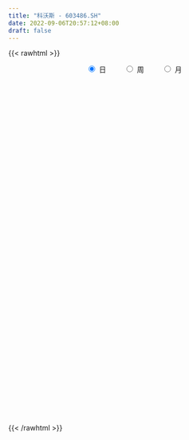 ```yaml
---
title: "科沃斯 - 603486.SH"
date: 2022-09-06T20:57:12+08:00
draft: false
---
```

{{< rawhtml >}}
    <div style="text-align: center">
        <label style="padding: 1rem;"><input style="margin-right: .5rem" type="radio" name="period" value="D" checked onclick="period_change(this)">日</label>
        <label style="padding: 1rem;"><input style="margin-right: .5rem" type="radio" name="period" value="W" onclick="period_change(this)">周</label>
        <label style="padding: 1rem;"><input style="margin-right: .5rem" type="radio" name="period" value="M" onclick="period_change(this)">月</label>
    </div>
    <div id="chart" style="height: 700px;"></div> 
    <script type="text/javascript">
        const D_v = [25157.12,33018.49,70945.08,81500.43,67046.6,61303.76,39691.37,51475.5,72199.12,58788.12,56646.73,62792.85,58202.23,32019.15,33300.2,31877.3,45623.87,33718.19,36361.96,30530.44,26765.82,23611.1,55871.43,64783.77,37637.91,31466.05,34533.88,18354.26,40738.08,47071.52,23688.37,23655.92,28853.87,37670.95,30669.09,45746.93,32836.67,53175.73,33866.73,22644.12,29366.57,17536.63,38989.71,33657.57,77378.38,75806.27,39728.5,49554.25,42748.64,78154.18,54675.38,57624.4,54506.68,57719.21,67165.5,42672.12,49761.63,33268.43,44541.3,44960.06,46229.79,65805.02,64889.16,42414.91,41198.52,35755.28,39278.27,32246.16,68799.95,40819.67,52450.43,44075.18,25495.57,39318.05,31917.88,39136.3,32965.12,43617.05,23951.89,33430.28,27788.94,58326.45,66066.86,48060.88,27945.75,46379.27,31462.83,41267.23,36575.5,27278.07,23991.35,23787.75,35228.64,40392.43,64571.86,47166.85,61472.81,46432.69,43967.77,92105.12,50551.92,54847.96,58464.1,68576.95,53246.76,37426.95,40647.99,42050.68,36505.75,37324.86,27228.36,37866.08,38780.19,36695.1,48024.69,34123.0,31672.02,29789.75,33184.49,35937.53,38564.56,60685.06,57997.76,51103.68,39709.18,46350.92,64730.78,36110.24,33858.12,39894.74,58476.44,49982.16,37334.76,45048.63,35680.26,47057.24,29740.6,47452.09,37148.21,23005.14,18275.17,24726.44,32723.93,19675.08,40793.27,27609.48,39031.15,52286.68,37084.71,39151.9,64437.04,47105.47,27858.88,35490.32,20100.73,21873.7,25059.43,23229.33,20253.66,26969.26,32229.52,27785.71,29503.42,22344.45,18540.17,16730.99,23578.15,80658.72,62081.12,48633.96,42722.88,40806.61,29725.56,30009.32,34078.75,23907.47,19959.44,22443.83,28576.74,16416.75,19403.7,28488.62,23904.85,44306.56,25121.56,23855.66,37145.17,45269.42,28310.56,28108.95,22777.78,39670.68,27965.47,31644.94,26086.57,23051.73,35962.52,55007.36,31929.33,27522.7,24600.0,23280.4,44065.76,38433.02,33803.26,27257.89,26978.19,23340.57,21679.93,23870.6,19684.9,34075.1,29194.57,26788.73,27611.06,24702.09,57411.23,48874.69,32465.26,23639.25,35376.21,36270.3,59429.96,31118.78,27143.88,43512.56,54722.7,74912.33,50076.15,48294.61,38100.09,51055.8,77586.44,55062.25,36688.39,40446.16,39617.77,43399.67,45012.7,34154.85,25524.03,30075.76,25091.57,25817.47,16632.79,26069.07,30132.47,34189.98,22419.3,28911.52,40371.99,34432.54,28811.3,135910.68,78788.58,45620.99,42409.52,38117.8,39235.73,46890.3,35703.34,35901.79,27132.63,33242.68,41055.39,74285.8,62731.28,31773.72,38906.75,48055.75,64415.74,36159.2,37028.24,34971.79,27958.27,30043.78,28760.07,23814.54,35884.11,39970.77,78817.54,55407.45,45184.52,57446.63,29583.18,43586.64,32735.83,44025.93,25700.46,34766.29,65345.43,49086.07,31183.33,25997.4,21686.98,26215.5,25381.09,24795.51,25288.83,43920.38,43541.85,36397.37,30632.56,24023.85,20059.44,25664.81,22679.8,17325.7,18944.81,20461.69,24983.18,20571.52,28543.75,34852.81,22421.93,26391.39,23338.33,40281.04,53525.19,46311.59,55765.6,64609.72,60355.46,35162.53,22213.54,34343.74,19095.64,26071.16,28042.78,33384.92,25942.91,40715.84,38200.37,23217.54,22074.06,26958.45,42051.51,22648.42,25274.51,38576.35,23191.21,21053.21,20340.78,21244.54,22961.97,32093.45,20563.23,17659.17,19443.04,27710.44,23189.12,17196.75,15575.65,23893.1,23268.77,35586.75,39138.06,17921.52,35381.93,25492.28,31434.49,18596.81,15598.56,14597.43,34809.38,30045.68,22285.17,19921.71,20256.02,20923.63,19571.08,15054.75,17835.11,16054.64,31829.8,23898.95,27426.05,18725.34,19315.0,40967.75,49079.65,49883.62,48705.03,21955.22,22721.25,17949.92,17017.03,16306.31,19029.66,22171.9,29751.12,27436.52,20551.9,18419.33,18198.13,20109.61,18949.09,28692.01,27399.96,18409.13,32628.45,34799.63,16205.05,30452.31,22911.68,33632.49,30953.86,53093.89,47734.84,51043.42,23442.07,33261.17,46670.19,21264.6,29007.2,29579.84,39359.85,19053.29,12375.0,30377.91,22802.63,23282.53,25766.37,28092.09,18207.83,31050.23,23366.98,19261.81,32665.2,40637.5,60505.88,46087.98,30220.99,46149.83,38678.9,28165.93,27862.49,22756.52,52082.7,28149.33,34194.53,25346.67,41571.93,43277.32,64288.79,62118.22,38634.24,44196.92,54093.14,40689.67,40356.49,55522.73,41996.74,38675.91,41274.06,42034.15,54891.08,61475.52,41513.74,41592.66,31823.93,42120.64,42818.85,35819.44,24977.66,26337.57,25955.73,38384.25,39305.1,29274.9,26230.14,30328.23,41204.17,42475.32,43325.66,32371.31,28462.58,35325.16,31077.8,51823.53,62924.72,80374.09,62560.45,37380.3,25864.33,30074.07,35777.5,27882.42,23655.17,35440.72,43141.97,33424.98,32253.31,46238.92,34742.88,40999.38,32396.49,31861.74,32268.36,35595.85]
const D_histogram = [0.0,-0.0638176638,-0.1545714726,-0.160095722,-0.093676308,-0.1239166383,-0.1337398414,0.0110908211,0.1010100693,0.0398870571,0.1175887073,0.2377565809,0.37897652,0.4510962492,0.4463785818,0.4329357719,0.2222891663,0.0536517664,0.0866269931,0.1738436219,0.2173373093,0.242138117,0.5162993836,0.8073999498,0.942684207,0.9404329494,0.8550570865,0.7098962009,0.4056194702,0.146188068,0.0079035594,-0.1237985313,-0.0801772909,-0.1329872645,-0.137229642,-0.0600796703,0.2900925839,0.4866855177,0.5271015031,0.6532945143,0.6171010829,0.4643015572,0.0666778984,0.1100161305,0.2210870681,0.4403990892,0.5255156058,0.7072088535,1.1552780498,1.3663843205,1.328632168,1.364871129,1.2254957057,0.9652454868,0.509211657,0.1414720116,-0.0236979686,-0.1387043809,-0.2835710029,-0.3891351846,-0.436202996,-0.1897887232,-0.1044004706,-0.2696827249,-0.3881574917,-0.5352929166,-0.7967583093,-1.0211873002,-1.3384981953,-1.3529164976,-1.1174886448,-1.015416141,-0.8940273349,-0.8108058955,-0.7176455684,-0.6202273446,-0.4708648934,-0.4265276478,-0.3159913378,-0.2015840333,-0.1279408551,0.09016731,0.040016139,0.225676121,0.301278465,0.6453116175,0.8604795807,1.2043603192,1.575596946,1.7143750653,1.7447717343,1.6059403828,1.4169881768,1.1771315323,0.8476130089,1.1096712294,1.3535564453,1.7539761509,1.6971955267,1.9305087329,1.8037970751,2.2472135847,1.5817969381,1.2086507598,1.1254831346,0.9010311203,0.9168256206,0.7675778242,0.5720131958,0.1272607484,-0.4691603137,-0.9623837103,-0.985075187,-0.5517820322,-0.2408779072,-0.1749581701,-0.4934758174,-0.7632661691,-0.7071113343,-0.7134739322,-0.7768450322,-1.2582285716,-2.0386055487,-2.3379703762,-2.6875193575,-2.5169395555,-2.7153420453,-2.4921639788,-2.2851825586,-2.1763195835,-2.4060323379,-2.3530759183,-2.5275175588,-2.466460148,-2.3077061473,-1.8335950495,-1.4460657375,-1.0902563105,-0.5886151543,-0.2119777724,0.0466271994,0.2195035004,0.6609358289,0.7648616691,1.203991064,1.4094498275,2.2068757134,3.0355797476,3.4550888376,3.5799599617,2.5903070142,2.021480485,1.6191013512,1.1010496305,0.7853094278,0.3526743708,-0.067534824,-0.2561099256,-0.5417500691,-0.9141398721,-1.1284830678,-0.9753249676,-0.4974362804,-0.157742675,0.0804378645,0.1746761055,1.032341611,2.4054346936,3.1836468831,3.9270447756,3.8412708662,3.6839967486,3.1499038289,2.3506691721,1.3247855129,0.737288322,0.2124496516,0.0091834778,-0.1676020689,-0.2377304258,-0.5699182474,-0.7374932248,-1.1041331599,-1.7722796744,-1.8277188608,-1.7371128384,-0.6380609886,0.0107172907,0.6916828074,0.5367682115,0.1060683997,0.2064206515,0.3409718664,0.3934012921,0.1348044613,-0.1006340742,0.3585467672,0.7610680588,0.9610128627,0.5969274047,0.4950156584,0.351683343,0.8272782148,2.0220047474,2.5759574721,2.4074722086,2.6899892062,2.5111905153,2.226225135,2.0345523794,2.0095107183,1.1660303074,0.5639706667,0.3502736764,-0.0008034028,-0.3244934694,-1.0453555168,-1.8154417513,-1.6905518634,-1.6966328744,-0.4270455119,-1.3252636446,-2.5206036703,-3.0966732603,-2.3513396737,-3.3565370485,-5.2498938255,-7.0768955845,-8.1103120081,-8.5041048259,-7.2323071452,-7.227795282,-6.977721202,-6.195691277,-5.0356400179,-3.6956449913,-3.0839000037,-1.4852034386,-0.3942974919,0.8147190889,1.1384441003,1.1844726992,1.4514707708,1.0342846339,0.9027516918,0.5007164922,-0.0375284572,-0.3558771533,-0.115572022,0.1530370559,-0.2738466537,-0.0306639123,-0.9443455928,-2.1533633229,-2.3872850815,-2.3567307657,-2.2032251064,-1.4383366222,-0.4030067058,-0.3396156785,-0.1598065826,-0.1924210395,-0.3151868889,-0.1643865423,-0.3053088567,0.546231029,0.8360739497,0.6367792602,0.8061550112,1.5500779392,2.0889186298,2.0418222952,1.9852187504,1.6613609148,1.4276055052,1.0002248785,0.5852034424,0.628481874,0.3528738734,0.7193908671,0.6149223149,1.134469328,1.6668715656,2.1417993047,2.286081746,2.678769806,2.5897278374,2.5185148821,2.3549996174,2.4737925382,3.1182349662,3.9153228726,4.183656732,4.1180357232,3.657186586,2.8246784365,2.1072170803,1.2464218489,0.4931481054,-0.6527853368,-1.5410143065,-1.6005275825,-1.5946137391,-1.6490279796,-1.6516807786,-1.7009498931,-1.8616841865,-1.8996477706,-2.0400506588,-1.9856763199,-1.9313502909,-1.88954035,-1.8458022324,-1.5423944302,-1.472802746,-1.5404811209,-1.3942157522,-0.65183724,0.195084283,0.7959318427,0.2730283697,-0.7149184822,-0.8872966346,-1.1628465557,-1.5102181102,-1.8426635914,-1.8039784063,-1.7335321901,-1.5771884178,-1.8170540823,-1.6012243183,-0.8923725998,-0.1578802645,0.2609783982,0.3643635848,0.2497261418,0.4754891816,0.3924250847,0.3464449455,0.6259102461,0.4212818344,0.4029084672,0.0967170173,-0.2310910398,-0.3562640897,-0.0305200544,-0.2285809063,-0.4262368887,-0.5625283957,-0.7355322358,-0.6629777195,-0.6953513583,-0.8227570146,-0.5065859591,-0.5436496672,-0.7861685207,-0.6598578879,-0.7363442417,-0.3962690934,-0.4106350762,0.1873516285,0.4609074347,0.7920559745,0.9218815043,1.4309852189,1.5409576062,1.8069381131,1.6682639035,1.7612505392,1.5750959539,1.2629074626,0.8022474128,0.1980962065,-0.2637477324,-1.0117212284,-1.5235477536,-1.7453777551,-1.5515803791,-1.3132205655,-1.5012411162,-1.8991964506,-1.7915333152,-1.227481894,-0.921069042,-0.4008146699,-0.1583463214,0.1171942044,0.3981141546,0.4140542045,0.2289454841,0.0214553239,0.3921439041,0.5164989742,0.6453249709,0.6532191887,0.4653503855,0.2784406737,-0.1980092482,-0.2178601964,-0.2620549629,0.4038220303,0.7073759262,0.895857532,0.7596991053,0.6309616148,0.5747272768,0.4219847437,0.3785330137,0.1956757627,0.475117139,0.6795040508,1.1015539125,0.984455308,0.5716142178,-0.0573076763,-0.399277342,-0.0639217829,0.1041749291,0.1839147583,0.4366094056,0.7196493262,0.7876131959,0.6905247665,0.7908907574,0.7258793284,0.6878777982,0.4374862497,0.2441528538,0.356536853,0.834438607,1.7850724489,2.2250548341,2.1891994978,2.1519312837,2.1778350268,1.9274964158,1.4297814953,0.9957684018,0.4421986933,0.1697271854,0.0458576663,-0.0129436175,0.0729824785,0.2092122707,0.4548688867,0.0200181649,-0.2474433135,-0.3309478706,-0.103843411,-0.1142821528,-0.0558206259,0.4098403981,0.8226690979,0.9197676134,0.8379514073,0.4089722903,-0.2364678024,-0.8421704099,-1.4263091682,-1.9337036323,-2.1284178519,-2.2301544941,-2.1208850256,-2.0685172831,-1.9892182938,-1.7962978016,-1.6811322044,-1.6098874567,-1.4398779803,-1.2729455173,-1.0455063416,-0.8592438012,-0.9401684273,-0.8158623661,-0.9134702378,-0.8806801158,-0.7965032004,-0.6125159094,-0.5018536063,-0.2739668043,-0.3279049422,0.0794369737,0.4288956162,0.628965439,0.7330523633,0.7902735354,0.6722823035,0.5314491453,0.4992568619,0.3685059602,0.0741428527,-0.0126695948,-0.1690301053,-0.3540182978,-0.4902859565,-0.4575676577,-0.3725731534,-0.3847782936,-0.4257570079,-0.4414467546]
const D_fast = [0.0,-0.0797720798,-0.2091687567,-0.2547169366,-0.2117165997,-0.2729360895,-0.3161942529,-0.1685908851,-0.0534191197,-0.1045703676,0.0025284594,0.1821354782,0.4180995473,0.6029933388,0.7098703169,0.80466145,0.649587136,0.4943626776,0.5489946526,0.6796721869,0.7775002016,0.8628355385,1.266071651,1.7590222047,2.1299775136,2.3628344934,2.4912229021,2.5235360668,2.3206642036,2.0977798184,1.9614711996,1.7988194761,1.8223963938,1.736339604,1.697789816,1.7599198702,2.1826152703,2.5008795835,2.6730709448,2.9625875845,3.0806694239,3.0439452875,2.6629911032,2.733833368,2.9001760726,3.2295878661,3.4460832841,3.8045787451,4.5414674539,5.0941698047,5.3885756943,5.7660324374,5.9330309406,5.9140920934,5.5853611778,5.2529895354,5.081895063,4.9322125554,4.7164531827,4.5136052049,4.3574866445,4.5564537365,4.6157418714,4.3830389358,4.1675247962,3.8865661421,3.4259111721,2.9461853561,2.2942499122,1.9416024856,1.8976581771,1.7458766457,1.643758618,1.5242785836,1.4380275186,1.3803889062,1.4120351341,1.3497404678,1.3812789432,1.4452902395,1.4869482039,1.7275981965,1.6874510602,1.9295300724,2.0804520328,2.5858130896,3.016100948,3.6610717663,4.4262076296,4.9935795152,5.4601691178,5.722822862,5.8881177002,5.9425439387,5.8249286676,6.3644046954,6.9466790227,7.785592766,8.1531110234,8.8690514129,9.1932890238,10.1985089296,9.9285415175,9.8575580292,10.0557611876,10.0565669535,10.3015678589,10.3442145186,10.291653189,9.8787159287,9.1650047882,8.4311854641,8.1622251906,8.4575728374,8.7082574856,8.7304376802,8.2885510785,7.8279441845,7.7073211857,7.5225901047,7.2650077467,6.4690670645,5.1790387002,4.2951812786,3.2737524579,2.815097371,1.9378593699,1.5379964417,1.1736822223,0.7384653014,-0.0927555374,-0.6280680974,-1.4343891276,-1.9899467538,-2.4081192899,-2.3924069545,-2.3663940769,-2.2831487274,-1.9286613599,-1.6050184211,-1.3347566494,-1.1070044734,-0.5003381876,-0.2051969302,0.5349302308,1.0927514512,2.4418962654,4.0294952365,5.3127765359,6.3326376504,5.9905614564,5.9271050485,5.9295012525,5.6867119394,5.5672990937,5.2228326294,4.7857397286,4.5331371456,4.1120594849,3.5111347138,3.0146707512,2.9239976095,3.2775272265,3.5777851633,3.8360751688,3.9739824362,5.0897333444,7.0641851005,8.6383090108,10.3634680971,11.2380119043,12.0017369738,12.2551200114,12.0435526476,11.3488653666,10.9456902562,10.4739639987,10.2729936944,10.0543076304,9.9247466671,9.4500792837,9.098131,8.4554577749,7.3442413418,6.8318724402,6.4882002531,7.4277368557,8.0791944577,8.9330806762,8.9123581332,8.5081754213,8.660132836,8.8799270175,9.0307067663,8.8058110508,8.5452139967,9.0940315299,9.6868198362,10.1270178558,9.9121642489,9.9340064173,9.8785949376,10.5610093631,12.2612370826,13.4591791753,13.8925619639,14.8475762631,15.296575201,15.5681661045,15.8851314437,16.3624674622,15.8104946281,15.349427654,15.2232990829,14.872021153,14.467207719,13.4850067924,12.2610601201,11.9633120421,11.5330728125,12.6958987971,11.4663647532,9.6408738099,8.2906359049,8.448134573,6.6038029361,3.3979727028,-0.1982529524,-3.259247378,-5.7790664022,-6.3153455078,-8.1177824651,-9.6121386856,-10.3790315799,-10.4778903252,-10.0618065465,-10.2210365597,-8.9936408544,-8.0013092806,-6.5886129276,-5.9802768911,-5.6381301174,-5.0082643531,-5.1668793315,-5.0727243507,-5.3495804273,-5.8972074909,-6.3045254754,-6.0931133495,-5.7862450076,-6.2815903807,-6.0460736174,-7.195841696,-8.9432002568,-9.7739432859,-10.3325716615,-10.7298722788,-10.3245679501,-9.3899897102,-9.4115026025,-9.2716451523,-9.3523648691,-9.5539274407,-9.4442237296,-9.6614732582,-8.6733756153,-8.1745142072,-8.2146140816,-7.8436995778,-6.712257165,-5.651186817,-5.1878275777,-4.748126435,-4.6566440418,-4.5334980752,-4.7108224822,-4.9795430578,-4.7791441576,-4.9665336899,-4.4201689793,-4.3709069528,-3.5677426078,-2.6186224787,-1.6082449134,-0.8924420356,0.1699384759,0.7283284666,1.2867442319,1.7119788715,2.4492199268,3.8732210963,5.6491397209,6.9633877633,7.9272756853,8.3807231947,8.2543846542,8.0637275681,7.5145377989,6.8845510818,5.5754213054,4.3019387591,3.8422935874,3.449553996,2.9828827607,2.5673097671,2.0928031793,1.4666478392,0.9537723125,0.3033567596,-0.1386879815,-0.5671995253,-0.9977746718,-1.4154871123,-1.4976779176,-1.7962869199,-2.2490855751,-2.4513741445,-1.8719549422,-0.9762623485,-0.1764318281,-0.6310782087,-1.7977546811,-2.1919569922,-2.7582185522,-3.4831446343,-4.2762560133,-4.6885654298,-5.0515022611,-5.2894555932,-5.9835847783,-6.1680610939,-5.6823025253,-4.9872802562,-4.503176994,-4.3087009111,-4.3609068187,-4.0162714834,-4.0012293093,-3.960598212,-3.5246553499,-3.623963303,-3.5416095534,-3.8236217489,-4.209202566,-4.4234416384,-4.1053276166,-4.3605336951,-4.6647488997,-4.9416725056,-5.2985594047,-5.3917493182,-5.5979607966,-5.9310557066,-5.7415311408,-5.9145072657,-6.3535682494,-6.3922220886,-6.6527945028,-6.4117866279,-6.5288113797,-5.8839867678,-5.4952041031,-4.9660415696,-4.6057456638,-3.7388956445,-3.2436838556,-2.5259688204,-2.2475770541,-1.7142777837,-1.5066583805,-1.5031200061,-1.7632182028,-2.3178453574,-2.8456262294,-3.8465300326,-4.7392434962,-5.3974179364,-5.5915156552,-5.681460983,-6.2447918127,-7.1175462597,-7.4577664531,-7.2005855055,-7.124439914,-6.7043892094,-6.5015074412,-6.1966683643,-5.8162198754,-5.6967662744,-5.8246386238,-6.0267649531,-5.5580403968,-5.3045605832,-5.0144033437,-4.8432043288,-4.9147355355,-5.0320350789,-5.5579873128,-5.6323033102,-5.7420118174,-4.9751793166,-4.4947814392,-4.0823354504,-4.0285691008,-3.9995661876,-3.9121187064,-3.9593650536,-3.9081835301,-4.0421218404,-3.6439011794,-3.2696382548,-2.5721999151,-2.4431846926,-2.7131222283,-3.3563710414,-3.7981600427,-3.4787849293,-3.2846444851,-3.1589259663,-2.7970789676,-2.3341267155,-2.0692595468,-1.9937167845,-1.6956281042,-1.5791697011,-1.4452017819,-1.5862217678,-1.7185169504,-1.5169987378,-0.8304873321,0.566414622,1.5626607157,2.0741052539,2.5748198607,3.1451823605,3.3767178534,3.2364483068,3.0513773137,2.6083572786,2.378317567,2.2659124645,2.2038752764,2.3080469919,2.4965798518,2.8559536895,2.426107509,2.0967852022,1.9305436774,2.1316872842,2.0926780043,2.1371843746,2.7053054981,3.3238014724,3.6508418913,3.778513537,3.4517774926,2.7472204493,1.9309752394,0.990259189,-0.0005611831,-0.7273798658,-1.3866551315,-1.8076069193,-2.2723684977,-2.6903740818,-2.94652804,-3.251645494,-3.5828726104,-3.7728326291,-3.9241365454,-3.9580739551,-3.986622365,-4.3025890979,-4.3822486282,-4.7082240594,-4.8956039663,-5.010552851,-4.9796945373,-4.9944956359,-4.8351005349,-4.9710149083,-4.543813749,-4.0871312025,-3.7298200199,-3.4424700048,-3.1876804488,-3.1376011049,-3.1455719768,-3.0529500447,-3.0915744564,-3.3674018507,-3.4573816969,-3.6559997337,-3.9294925006,-4.1883316485,-4.2700052641,-4.2781540482,-4.3865537617,-4.533971728,-4.6600231634]
const D_slow = [0.0,-0.015954416,-0.0545972841,-0.0946212146,-0.1180402916,-0.1490194512,-0.1824544115,-0.1796817063,-0.1544291889,-0.1444574247,-0.1150602479,-0.0556211026,0.0391230273,0.1518970896,0.2634917351,0.3717256781,0.4272979696,0.4407109112,0.4623676595,0.505828565,0.5601628923,0.6206974216,0.7497722674,0.9516222549,1.1872933066,1.422401544,1.6361658156,1.8136398658,1.9150447334,1.9515917504,1.9535676402,1.9226180074,1.9025736847,1.8693268685,1.835019458,1.8199995405,1.8925226864,2.0141940658,2.1459694416,2.3092930702,2.4635683409,2.5796437302,2.5963132048,2.6238172375,2.6790890045,2.7891887768,2.9205676783,3.0973698916,3.3861894041,3.7277854842,4.0599435262,4.4011613085,4.7075352349,4.9488466066,5.0761495208,5.1115175237,5.1055930316,5.0709169364,5.0000241856,4.9027403895,4.7936896405,4.7462424597,4.720142342,4.6527216608,4.5556822879,4.4218590587,4.2226694814,3.9673726563,3.6327481075,3.2945189831,3.0151468219,2.7612927867,2.5377859529,2.3350844791,2.155673087,2.0006162508,1.8829000275,1.7762681155,1.6972702811,1.6468742728,1.614889059,1.6374308865,1.6474349212,1.7038539515,1.7791735677,1.9405014721,2.1556213673,2.4567114471,2.8506106836,3.2792044499,3.7153973835,4.1168824792,4.4711295234,4.7654124065,4.9773156587,5.254733466,5.5931225774,6.0316166151,6.4559154968,6.93854268,7.3894919488,7.9512953449,8.3467445794,8.6489072694,8.930278053,9.1555358331,9.3847422383,9.5766366943,9.7196399933,9.7514551804,9.6341651019,9.3935691744,9.1473003776,9.0093548696,8.9491353928,8.9053958502,8.7820268959,8.5912103536,8.41443252,8.236064037,8.0418527789,7.727295636,7.2176442489,6.6331516548,5.9612718154,5.3320369265,4.6532014152,4.0301604205,3.4588647809,2.914784885,2.3132768005,1.7250078209,1.0931284312,0.4765133942,-0.1004131426,-0.558811905,-0.9203283394,-1.192892417,-1.3400462056,-1.3930406487,-1.3813838488,-1.3265079737,-1.1612740165,-0.9700585992,-0.6690608332,-0.3166983764,0.235020552,0.9939154889,1.8576876983,2.7526776887,3.4002544423,3.9056245635,4.3103999013,4.5856623089,4.7819896659,4.8701582586,4.8532745526,4.7892470712,4.6538095539,4.4252745859,4.143153819,3.8993225771,3.774963507,3.7355278382,3.7556373043,3.7993063307,4.0573917335,4.6587504069,5.4546621276,6.4364233215,7.3967410381,8.3177402252,9.1052161825,9.6928834755,10.0240798537,10.2084019342,10.2615143471,10.2638102165,10.2219096993,10.1624770929,10.019997531,9.8356242248,9.5595909348,9.1165210162,8.659591301,8.2253130914,8.0657978443,8.068477167,8.2413978688,8.3755899217,8.4021070216,8.4537121845,8.5389551511,8.6373054741,8.6710065894,8.6458480709,8.7354847627,8.9257517774,9.1660049931,9.3152368443,9.4389907589,9.5269115946,9.7337311483,10.2392323352,10.8832217032,11.4850897553,12.1575870569,12.7853846857,13.3419409695,13.8505790643,14.3529567439,14.6444643207,14.7854569874,14.8730254065,14.8728245558,14.7917011884,14.5303623092,14.0765018714,13.6538639055,13.2297056869,13.122944309,12.7916283978,12.1614774802,11.3873091652,10.7994742467,9.9603399846,8.6478665282,6.8786426321,4.8510646301,2.7250384236,0.9169616373,-0.8899871831,-2.6344174836,-4.1833403029,-5.4422503073,-6.3661615552,-7.1371365561,-7.5084374157,-7.6070117887,-7.4033320165,-7.1187209914,-6.8226028166,-6.4597351239,-6.2011639654,-5.9754760425,-5.8502969194,-5.8596790337,-5.9486483221,-5.9775413276,-5.9392820636,-6.007743727,-6.0154097051,-6.2514961033,-6.789836934,-7.3866582044,-7.9758408958,-8.5266471724,-8.8862313279,-8.9869830044,-9.071886924,-9.1118385697,-9.1599438296,-9.2387405518,-9.2798371873,-9.3561644015,-9.2196066443,-9.0105881569,-8.8513933418,-8.649854589,-8.2623351042,-7.7401054468,-7.229649873,-6.7333451854,-6.3180049566,-5.9611035803,-5.7110473607,-5.5647465001,-5.4076260316,-5.3194075633,-5.1395598465,-4.9858292678,-4.7022119358,-4.2854940444,-3.7500442182,-3.1785237817,-2.5088313302,-1.8613993708,-1.2317706503,-0.6430207459,-0.0245726114,0.7549861302,1.7338168483,2.7797310313,3.8092399621,4.7235366086,5.4297062177,5.9565104878,6.26811595,6.3914029764,6.2282066422,5.8429530656,5.4428211699,5.0441677352,4.6319107403,4.2189905456,3.7937530724,3.3283320257,2.8534200831,2.3434074184,1.8469883384,1.3641507657,0.8917656782,0.4303151201,0.0447165125,-0.323484174,-0.7086044542,-1.0571583922,-1.2201177022,-1.1713466315,-0.9723636708,-0.9041065784,-1.0828361989,-1.3046603576,-1.5953719965,-1.9729265241,-2.4335924219,-2.8845870235,-3.317970071,-3.7122671755,-4.166530696,-4.5668367756,-4.7899299256,-4.8293999917,-4.7641553921,-4.6730644959,-4.6106329605,-4.4917606651,-4.3936543939,-4.3070431575,-4.150565596,-4.0452451374,-3.9445180206,-3.9203387663,-3.9781115262,-4.0671775486,-4.0748075622,-4.1319527888,-4.238512011,-4.3791441099,-4.5630271689,-4.7287715987,-4.9026094383,-5.108298692,-5.2349451817,-5.3708575985,-5.5673997287,-5.7323642007,-5.9164502611,-6.0155175345,-6.1181763035,-6.0713383964,-5.9561115377,-5.7580975441,-5.527627168,-5.1698808633,-4.7846414618,-4.3329069335,-3.9158409576,-3.4755283228,-3.0817543344,-2.7660274687,-2.5654656155,-2.5159415639,-2.581878497,-2.8348088041,-3.2156957425,-3.6520401813,-4.0399352761,-4.3682404175,-4.7435506965,-5.2183498091,-5.6662331379,-5.9731036115,-6.203370872,-6.3035745394,-6.3431611198,-6.3138625687,-6.2143340301,-6.1108204789,-6.0535841079,-6.0482202769,-5.9501843009,-5.8210595574,-5.6597283146,-5.4964235174,-5.3800859211,-5.3104757526,-5.3599780647,-5.4144431138,-5.4799568545,-5.3790013469,-5.2021573654,-4.9781929824,-4.7882682061,-4.6305278024,-4.4868459832,-4.3813497973,-4.2867165438,-4.2377976031,-4.1190183184,-3.9491423057,-3.6737538276,-3.4276400006,-3.2847364461,-3.2990633652,-3.3988827007,-3.4148631464,-3.3888194141,-3.3428407246,-3.2336883732,-3.0537760416,-2.8568727427,-2.684241551,-2.4865188617,-2.3050490296,-2.13307958,-2.0237080176,-1.9626698041,-1.8735355909,-1.6649259391,-1.2186578269,-0.6623941184,-0.1150942439,0.422888577,0.9673473337,1.4492214376,1.8066668115,2.0556089119,2.1661585853,2.2085903816,2.2200547982,2.2168188938,2.2350645134,2.2873675811,2.4010848028,2.406089344,2.3442285157,2.261491548,2.2355306953,2.2069601571,2.1930050006,2.2954651001,2.5011323746,2.7310742779,2.9405621297,3.0428052023,2.9836882517,2.7731456492,2.4165683572,1.9331424491,1.4010379861,0.8434993626,0.3132781062,-0.2038512145,-0.701155788,-1.1502302384,-1.5705132895,-1.9729851537,-2.3329546488,-2.6511910281,-2.9125676135,-3.1273785638,-3.3624206706,-3.5663862621,-3.7947538216,-4.0149238505,-4.2140496506,-4.367178628,-4.4926420295,-4.5611337306,-4.6431099662,-4.6232507227,-4.5160268187,-4.3587854589,-4.1755223681,-3.9779539843,-3.8098834084,-3.6770211221,-3.5522069066,-3.4600804165,-3.4415447034,-3.4447121021,-3.4869696284,-3.5754742028,-3.698045692,-3.8124376064,-3.9055808947,-4.0017754681,-4.1082147201,-4.2185764088]
const D_data = [['2020-08-18', 40.2, 39.58, 38.22, 40.39],['2020-08-19', 40.19, 38.58, 38.58, 40.58],['2020-08-20', 37.77, 37.73, 37.25, 40.23],['2020-08-21', 38.7, 38.4, 38.0, 39.99],['2020-08-24', 38.85, 39.35, 37.9, 39.79],['2020-08-25', 39.34, 38.13, 37.26, 39.49],['2020-08-26', 38.81, 38.15, 37.53, 39.18],['2020-08-27', 38.98, 40.38, 37.8, 40.64],['2020-08-28', 40.3, 40.35, 37.33, 40.74],['2020-08-31', 39.2, 38.57, 38.4, 40.19],['2020-09-01', 38.38, 40.4, 38.34, 40.6],['2020-09-02', 40.4, 41.6, 38.8, 42.19],['2020-09-03', 41.76, 42.82, 41.05, 43.88],['2020-09-04', 42.0, 42.88, 41.7, 43.95],['2020-09-07', 43.4, 42.49, 42.17, 44.18],['2020-09-08', 42.14, 42.73, 41.0, 43.0],['2020-09-09', 42.27, 39.97, 39.3, 42.58],['2020-09-10', 40.21, 39.64, 39.0, 40.8],['2020-09-11', 39.35, 41.92, 39.13, 42.28],['2020-09-14', 42.62, 43.1, 41.6, 44.08],['2020-09-15', 43.21, 43.14, 42.11, 44.0],['2020-09-16', 42.96, 43.36, 42.0, 43.54],['2020-09-17', 43.8, 47.7, 43.8, 47.7],['2020-09-18', 48.93, 50.1, 48.51, 51.28],['2020-09-21', 51.1, 50.16, 49.5, 51.28],['2020-09-22', 50.16, 49.74, 49.23, 50.75],['2020-09-23', 50.63, 49.4, 49.03, 50.88],['2020-09-24', 49.87, 48.9, 48.5, 49.88],['2020-09-25', 49.33, 46.4, 46.1, 49.33],['2020-09-28', 47.0, 45.93, 45.4, 47.47],['2020-09-29', 46.04, 46.71, 45.1, 47.35],['2020-09-30', 46.74, 46.29, 45.81, 47.75],['2020-10-09', 47.25, 48.44, 46.88, 48.88],['2020-10-12', 48.44, 47.39, 46.76, 48.73],['2020-10-13', 47.3, 48.0, 45.79, 48.4],['2020-10-14', 47.5, 49.4, 47.0, 50.24],['2020-10-15', 49.5, 54.34, 49.5, 54.34],['2020-10-16', 52.92, 54.49, 51.8, 55.78],['2020-10-19', 55.31, 53.88, 52.75, 55.36],['2020-10-20', 54.0, 56.2, 53.56, 56.3],['2020-10-21', 56.35, 55.26, 54.56, 56.55],['2020-10-22', 55.4, 54.08, 53.0, 55.4],['2020-10-23', 54.17, 50.1, 49.77, 56.0],['2020-10-26', 51.9, 55.11, 50.31, 55.11],['2020-10-27', 56.42, 56.89, 54.27, 58.4],['2020-10-28', 56.8, 59.8, 56.32, 60.74],['2020-10-29', 58.11, 59.74, 58.0, 61.5],['2020-10-30', 62.42, 62.6, 60.1, 64.33],['2020-11-02', 61.79, 68.86, 61.79, 68.86],['2020-11-03', 71.0, 69.2, 67.84, 73.0],['2020-11-04', 69.64, 68.19, 66.19, 70.0],['2020-11-05', 68.78, 70.8, 67.51, 71.84],['2020-11-06', 71.16, 70.01, 67.83, 71.3],['2020-11-09', 70.71, 68.98, 68.26, 73.1],['2020-11-10', 68.9, 65.89, 63.76, 69.5],['2020-11-11', 65.8, 65.75, 64.48, 67.8],['2020-11-12', 65.75, 67.62, 65.6, 71.0],['2020-11-13', 69.33, 68.15, 66.66, 69.65],['2020-11-16', 68.35, 67.62, 64.7, 68.76],['2020-11-17', 68.04, 67.87, 64.84, 68.47],['2020-11-18', 67.01, 68.55, 66.59, 69.91],['2020-11-19', 68.0, 73.2, 66.59, 73.42],['2020-11-20', 72.0, 72.64, 69.5, 73.21],['2020-11-23', 71.68, 69.8, 69.73, 72.88],['2020-11-24', 69.5, 70.01, 67.16, 71.59],['2020-11-25', 69.99, 69.2, 68.7, 71.25],['2020-11-26', 68.65, 66.74, 65.6, 70.2],['2020-11-27', 65.32, 65.74, 64.88, 66.8],['2020-11-30', 66.0, 62.7, 61.69, 66.35],['2020-12-01', 62.84, 65.01, 62.35, 65.76],['2020-12-02', 65.01, 68.2, 64.56, 68.57],['2020-12-03', 67.86, 67.0, 64.6, 68.19],['2020-12-04', 66.49, 67.46, 65.61, 67.8],['2020-12-07', 67.35, 67.2, 65.66, 69.1],['2020-12-08', 66.21, 67.51, 66.21, 68.99],['2020-12-09', 68.31, 67.84, 67.39, 69.95],['2020-12-10', 69.24, 69.0, 67.2, 69.3],['2020-12-11', 67.97, 68.11, 67.75, 72.5],['2020-12-14', 67.94, 69.31, 67.76, 69.56],['2020-12-15', 69.01, 70.0, 68.18, 71.17],['2020-12-16', 69.98, 70.1, 68.59, 70.56],['2020-12-17', 70.19, 72.92, 69.2, 75.0],['2020-12-18', 72.0, 70.3, 66.73, 73.2],['2020-12-21', 69.0, 73.97, 68.48, 74.48],['2020-12-22', 73.35, 73.76, 72.6, 75.16],['2020-12-23', 74.88, 78.91, 74.08, 78.91],['2020-12-24', 78.71, 79.71, 76.1, 80.78],['2020-12-25', 79.79, 84.0, 79.3, 86.0],['2020-12-28', 87.0, 87.78, 85.68, 90.58],['2020-12-29', 89.34, 88.01, 86.11, 90.1],['2020-12-30', 88.27, 89.0, 87.16, 89.77],['2020-12-31', 88.99, 88.49, 87.81, 90.84],['2021-01-04', 88.58, 88.8, 88.0, 92.18],['2021-01-05', 89.71, 88.7, 87.5, 90.5],['2021-01-06', 89.23, 87.54, 82.0, 89.23],['2021-01-07', 87.13, 96.29, 87.13, 96.29],['2021-01-08', 97.96, 99.2, 95.9, 102.29],['2021-01-11', 99.88, 104.99, 98.4, 105.0],['2021-01-12', 102.41, 102.47, 97.01, 103.4],['2021-01-13', 108.83, 109.0, 106.7, 112.72],['2021-01-14', 108.6, 107.3, 107.3, 113.0],['2021-01-15', 108.47, 118.03, 106.93, 118.03],['2021-01-18', 116.0, 106.23, 106.23, 116.0],['2021-01-19', 101.35, 109.41, 101.0, 111.0],['2021-01-20', 107.04, 114.0, 106.12, 116.37],['2021-01-21', 118.18, 113.5, 110.0, 118.18],['2021-01-22', 111.51, 118.0, 111.04, 119.46],['2021-01-25', 120.31, 117.6, 114.01, 120.31],['2021-01-26', 116.01, 118.0, 113.53, 120.89],['2021-01-27', 117.39, 114.81, 113.66, 120.68],['2021-01-28', 110.47, 111.33, 110.47, 115.54],['2021-01-29', 114.24, 110.45, 108.91, 115.0],['2021-02-01', 111.0, 115.49, 110.0, 116.18],['2021-02-02', 114.87, 123.0, 113.7, 124.88],['2021-02-03', 125.0, 124.45, 117.89, 126.26],['2021-02-04', 122.09, 123.51, 119.51, 126.8],['2021-02-05', 125.5, 119.0, 118.79, 126.0],['2021-02-08', 118.15, 118.75, 114.77, 119.98],['2021-02-09', 116.53, 122.88, 116.1, 123.38],['2021-02-10', 125.92, 122.85, 118.37, 125.92],['2021-02-18', 124.6, 122.51, 120.99, 127.25],['2021-02-19', 121.9, 116.1, 110.42, 122.45],['2021-02-22', 116.0, 108.67, 108.67, 116.0],['2021-02-23', 108.5, 111.0, 108.01, 116.48],['2021-02-24', 111.22, 107.49, 107.0, 114.8],['2021-02-25', 108.46, 112.24, 108.0, 116.11],['2021-02-26', 107.75, 106.15, 103.0, 109.89],['2021-03-01', 107.6, 110.03, 103.5, 110.15],['2021-03-02', 111.8, 109.61, 107.2, 111.8],['2021-03-03', 109.39, 107.9, 107.51, 115.0],['2021-03-04', 108.5, 101.86, 99.31, 109.15],['2021-03-05', 96.82, 103.3, 96.82, 104.2],['2021-03-08', 104.0, 98.36, 96.83, 106.53],['2021-03-09', 96.24, 99.11, 92.61, 100.0],['2021-03-10', 99.84, 99.04, 97.86, 102.16],['2021-03-11', 97.68, 103.0, 96.51, 104.78],['2021-03-12', 102.99, 102.83, 100.79, 104.85],['2021-03-15', 101.59, 103.28, 100.51, 105.67],['2021-03-16', 103.28, 106.58, 100.26, 108.07],['2021-03-17', 105.02, 106.88, 102.25, 108.88],['2021-03-18', 108.79, 106.86, 104.28, 108.79],['2021-03-19', 103.92, 106.87, 103.92, 107.5],['2021-03-22', 107.49, 112.08, 106.91, 113.2],['2021-03-23', 111.54, 109.75, 108.0, 112.78],['2021-03-24', 110.41, 116.1, 109.85, 117.5],['2021-03-25', 115.5, 115.9, 112.09, 117.8],['2021-03-26', 116.89, 127.49, 115.01, 127.49],['2021-03-29', 127.74, 134.49, 127.49, 136.23],['2021-03-30', 133.79, 135.56, 131.5, 139.56],['2021-03-31', 137.83, 136.5, 131.23, 137.99],['2021-04-01', 133.0, 123.1, 122.85, 133.5],['2021-04-02', 123.77, 126.52, 121.9, 130.0],['2021-04-06', 128.36, 128.02, 127.0, 132.29],['2021-04-07', 130.81, 125.8, 122.19, 131.0],['2021-04-08', 124.4, 127.5, 124.2, 129.2],['2021-04-09', 126.44, 125.15, 124.34, 130.69],['2021-04-12', 125.67, 123.8, 121.98, 130.26],['2021-04-13', 122.19, 125.61, 122.19, 128.28],['2021-04-14', 125.88, 123.46, 122.6, 127.98],['2021-04-15', 124.0, 120.65, 118.6, 125.45],['2021-04-16', 121.54, 120.83, 115.96, 122.99],['2021-04-19', 120.32, 125.0, 119.49, 125.5],['2021-04-20', 124.82, 130.74, 123.29, 131.95],['2021-04-21', 128.99, 131.5, 126.39, 132.0],['2021-04-22', 131.0, 132.3, 127.56, 132.87],['2021-04-23', 133.91, 132.04, 129.8, 133.91],['2021-04-26', 140.0, 145.24, 139.64, 145.24],['2021-04-27', 150.0, 159.76, 148.0, 159.76],['2021-04-28', 162.4, 161.11, 156.54, 166.34],['2021-04-29', 165.32, 168.51, 163.77, 170.5],['2021-04-30', 163.8, 164.01, 162.45, 172.1],['2021-05-06', 169.59, 166.6, 161.37, 172.5],['2021-05-07', 166.58, 163.99, 163.98, 173.5],['2021-05-10', 166.12, 160.6, 158.68, 168.0],['2021-05-11', 160.26, 155.69, 151.12, 160.26],['2021-05-12', 157.24, 159.08, 152.0, 160.26],['2021-05-13', 159.89, 158.69, 154.0, 160.77],['2021-05-14', 158.64, 162.3, 156.0, 163.21],['2021-05-17', 162.5, 163.0, 156.81, 168.49],['2021-05-18', 163.42, 164.96, 158.11, 165.61],['2021-05-19', 164.27, 161.7, 157.86, 164.27],['2021-05-20', 163.0, 163.3, 161.0, 167.6],['2021-05-21', 165.44, 160.0, 156.0, 165.74],['2021-05-24', 154.53, 153.59, 148.87, 159.97],['2021-05-25', 155.0, 159.13, 153.6, 159.97],['2021-05-26', 155.55, 160.83, 155.4, 161.8],['2021-05-27', 161.26, 176.91, 158.66, 176.91],['2021-05-28', 177.62, 176.91, 171.79, 183.0],['2021-05-31', 181.0, 182.37, 177.2, 187.49],['2021-06-01', 180.31, 175.0, 173.01, 181.98],['2021-06-02', 177.96, 171.41, 168.69, 178.8],['2021-06-03', 170.66, 178.5, 170.66, 184.46],['2021-06-04', 181.8, 181.0, 176.85, 184.48],['2021-06-07', 183.97, 182.0, 180.03, 188.55],['2021-06-08', 182.97, 178.99, 177.31, 187.5],['2021-06-09', 180.4, 179.19, 175.11, 182.47],['2021-06-10', 181.0, 189.85, 179.98, 191.5],['2021-06-11', 189.16, 193.19, 187.1, 197.38],['2021-06-15', 193.83, 194.27, 189.02, 198.5],['2021-06-16', 196.84, 188.7, 182.7, 196.91],['2021-06-17', 188.7, 192.5, 187.51, 195.63],['2021-06-18', 191.7, 193.01, 189.5, 194.99],['2021-06-21', 196.0, 203.52, 192.0, 204.28],['2021-06-22', 203.0, 219.64, 200.1, 221.48],['2021-06-23', 219.64, 219.71, 215.11, 222.99],['2021-06-24', 221.0, 215.3, 212.7, 222.87],['2021-06-25', 214.23, 225.0, 213.0, 227.0],['2021-06-28', 228.08, 223.37, 221.0, 228.8],['2021-06-29', 224.14, 224.55, 216.0, 224.55],['2021-06-30', 221.33, 228.08, 217.81, 233.19],['2021-07-01', 228.0, 233.22, 224.11, 233.22],['2021-07-02', 233.22, 223.95, 217.51, 234.21],['2021-07-05', 223.95, 225.85, 219.0, 230.5],['2021-07-06', 226.99, 230.99, 225.12, 239.88],['2021-07-07', 228.0, 230.0, 226.02, 234.99],['2021-07-08', 233.0, 230.5, 228.0, 236.8],['2021-07-09', 229.6, 224.23, 214.77, 229.72],['2021-07-12', 220.01, 220.46, 207.01, 224.05],['2021-07-13', 220.44, 230.5, 217.01, 231.62],['2021-07-14', 221.37, 229.74, 218.2, 232.8],['2021-07-15', 229.27, 250.19, 228.01, 252.71],['2021-07-16', 245.05, 225.17, 225.17, 246.78],['2021-07-19', 210.0, 216.0, 206.88, 218.97],['2021-07-20', 213.35, 218.38, 208.66, 218.58],['2021-07-21', 218.9, 234.8, 217.02, 235.66],['2021-07-22', 233.96, 211.34, 211.32, 237.97],['2021-07-23', 205.01, 190.21, 190.21, 209.55],['2021-07-26', 180.5, 177.1, 174.12, 188.2],['2021-07-27', 181.5, 174.02, 173.48, 185.61],['2021-07-28', 172.0, 172.03, 168.55, 177.98],['2021-07-29', 178.0, 189.23, 177.01, 189.23],['2021-07-30', 190.15, 171.0, 170.31, 192.23],['2021-08-02', 175.01, 168.81, 158.56, 178.59],['2021-08-03', 162.44, 172.5, 162.44, 173.95],['2021-08-04', 175.5, 177.31, 173.02, 181.48],['2021-08-05', 176.27, 182.0, 173.0, 185.0],['2021-08-06', 182.36, 174.48, 171.06, 183.0],['2021-08-09', 173.71, 189.97, 172.9, 191.93],['2021-08-10', 185.76, 189.07, 179.01, 192.44],['2021-08-11', 185.99, 195.89, 183.01, 199.18],['2021-08-12', 195.0, 188.7, 188.2, 196.46],['2021-08-13', 188.75, 186.16, 179.65, 192.48],['2021-08-16', 182.46, 189.89, 182.46, 195.0],['2021-08-17', 189.26, 181.0, 179.0, 189.69],['2021-08-18', 181.0, 183.0, 179.01, 185.0],['2021-08-19', 183.34, 177.88, 175.32, 189.73],['2021-08-20', 177.88, 172.97, 168.8, 180.99],['2021-08-23', 175.11, 172.4, 169.9, 176.39],['2021-08-24', 175.4, 178.15, 171.88, 181.4],['2021-08-25', 178.15, 179.05, 170.37, 180.56],['2021-08-26', 178.05, 169.0, 167.46, 179.6],['2021-08-27', 170.96, 175.92, 170.13, 179.98],['2021-08-30', 170.0, 158.33, 158.33, 170.0],['2021-08-31', 148.7, 146.69, 142.55, 151.59],['2021-09-01', 149.32, 152.16, 141.0, 155.0],['2021-09-02', 150.01, 151.92, 149.05, 158.59],['2021-09-03', 151.5, 150.95, 142.0, 153.09],['2021-09-06', 153.0, 158.4, 149.61, 158.66],['2021-09-07', 159.0, 164.66, 154.55, 166.55],['2021-09-08', 165.0, 153.87, 153.17, 165.35],['2021-09-09', 153.89, 154.49, 151.5, 156.21],['2021-09-10', 153.62, 150.78, 148.53, 156.0],['2021-09-13', 153.79, 147.71, 147.51, 153.88],['2021-09-14', 150.47, 149.7, 147.8, 153.61],['2021-09-15', 145.64, 144.55, 142.51, 151.0],['2021-09-16', 147.48, 157.69, 146.11, 159.01],['2021-09-17', 152.0, 153.0, 145.2, 155.0],['2021-09-22', 152.6, 146.43, 142.9, 152.6],['2021-09-23', 147.31, 150.3, 143.88, 152.66],['2021-09-24', 147.78, 159.72, 147.78, 162.69],['2021-09-27', 156.0, 160.95, 156.0, 167.21],['2021-09-28', 158.55, 155.53, 154.5, 164.99],['2021-09-29', 155.81, 155.75, 149.3, 159.0],['2021-09-30', 156.38, 151.9, 149.52, 156.47],['2021-10-08', 154.99, 151.88, 149.09, 155.5],['2021-10-11', 149.97, 147.8, 146.0, 153.37],['2021-10-12', 148.0, 145.5, 143.5, 151.0],['2021-10-13', 145.49, 149.94, 142.01, 151.36],['2021-10-14', 149.94, 144.94, 141.24, 150.0],['2021-10-15', 146.0, 152.92, 142.97, 153.08],['2021-10-18', 151.8, 147.54, 138.0, 152.0],['2021-10-19', 145.99, 156.5, 145.34, 160.5],['2021-10-20', 157.0, 160.0, 156.7, 163.87],['2021-10-21', 162.0, 162.97, 158.12, 171.67],['2021-10-22', 163.0, 161.79, 158.8, 166.75],['2021-10-25', 161.0, 167.95, 159.95, 171.34],['2021-10-26', 164.9, 164.54, 161.69, 166.8],['2021-10-27', 172.75, 166.16, 155.55, 172.75],['2021-10-28', 166.03, 166.19, 161.24, 169.82],['2021-10-29', 166.13, 171.5, 162.66, 171.5],['2021-11-01', 182.1, 182.46, 178.21, 188.65],['2021-11-02', 185.0, 191.29, 182.82, 198.0],['2021-11-03', 192.38, 191.13, 189.99, 196.88],['2021-11-04', 190.0, 191.3, 183.5, 193.0],['2021-11-05', 189.25, 188.65, 183.6, 191.07],['2021-11-08', 184.11, 183.81, 182.2, 193.0],['2021-11-09', 181.8, 183.84, 181.0, 188.0],['2021-11-10', 183.5, 179.98, 177.45, 183.83],['2021-11-11', 180.0, 178.55, 173.59, 183.0],['2021-11-12', 185.0, 169.31, 167.0, 185.0],['2021-11-15', 169.31, 167.0, 164.17, 172.7],['2021-11-16', 167.0, 174.36, 164.16, 177.0],['2021-11-17', 174.82, 174.5, 170.1, 177.99],['2021-11-18', 175.5, 173.0, 171.16, 176.74],['2021-11-19', 174.95, 172.8, 171.22, 176.52],['2021-11-22', 172.51, 171.3, 170.2, 176.5],['2021-11-23', 171.48, 168.41, 167.24, 171.6],['2021-11-24', 168.41, 168.34, 165.43, 170.41],['2021-11-25', 168.34, 165.36, 163.92, 168.34],['2021-11-26', 166.98, 166.25, 164.12, 170.2],['2021-11-29', 164.78, 165.2, 161.61, 168.52],['2021-11-30', 165.0, 163.93, 162.56, 167.0],['2021-12-01', 163.9, 162.78, 160.6, 164.61],['2021-12-02', 163.9, 165.65, 163.12, 169.89],['2021-12-03', 165.65, 162.5, 161.09, 167.07],['2021-12-06', 161.89, 159.5, 155.0, 163.5],['2021-12-07', 160.0, 161.09, 158.25, 163.95],['2021-12-08', 161.09, 169.99, 160.02, 172.17],['2021-12-09', 170.9, 175.26, 166.5, 176.85],['2021-12-10', 173.7, 176.35, 173.5, 180.26],['2021-12-13', 175.0, 162.77, 161.8, 177.01],['2021-12-14', 162.16, 152.52, 151.48, 163.5],['2021-12-15', 150.75, 158.78, 150.02, 158.9],['2021-12-16', 157.0, 155.24, 151.5, 158.3],['2021-12-17', 153.21, 151.32, 150.8, 155.41],['2021-12-20', 150.5, 148.0, 146.91, 152.32],['2021-12-21', 147.44, 150.01, 145.78, 150.76],['2021-12-22', 150.0, 148.84, 148.71, 151.65],['2021-12-23', 147.1, 148.7, 146.51, 148.85],['2021-12-24', 147.74, 141.58, 140.91, 147.74],['2021-12-27', 142.91, 145.23, 139.33, 145.84],['2021-12-28', 146.25, 152.25, 145.0, 152.48],['2021-12-29', 152.4, 155.38, 150.31, 156.25],['2021-12-30', 155.38, 153.91, 151.68, 155.4],['2021-12-31', 154.99, 150.95, 150.08, 156.5],['2022-01-04', 152.53, 147.77, 147.0, 152.53],['2022-01-05', 147.55, 151.98, 144.12, 152.88],['2022-01-06', 148.73, 148.21, 147.77, 153.0],['2022-01-07', 148.21, 148.0, 147.07, 152.44],['2022-01-10', 149.3, 152.5, 144.0, 155.5],['2022-01-11', 152.0, 146.47, 146.39, 154.99],['2022-01-12', 146.52, 147.96, 145.12, 148.67],['2022-01-13', 147.0, 143.11, 141.33, 147.86],['2022-01-14', 142.0, 140.5, 138.26, 143.88],['2022-01-17', 140.5, 141.0, 137.01, 142.24],['2022-01-18', 141.27, 146.46, 140.0, 150.87],['2022-01-19', 144.91, 139.55, 138.59, 145.66],['2022-01-20', 138.58, 137.62, 135.8, 140.5],['2022-01-21', 137.47, 136.47, 133.6, 138.41],['2022-01-24', 139.67, 134.01, 132.75, 140.56],['2022-01-25', 134.99, 135.59, 134.02, 138.26],['2022-01-26', 135.35, 133.15, 132.1, 137.99],['2022-01-27', 134.0, 130.2, 129.55, 134.88],['2022-01-28', 130.42, 135.0, 127.93, 136.98],['2022-02-07', 137.0, 130.15, 129.8, 138.64],['2022-02-08', 128.8, 125.5, 122.91, 130.0],['2022-02-09', 125.5, 128.42, 123.05, 128.66],['2022-02-10', 128.27, 124.62, 123.4, 128.8],['2022-02-11', 124.8, 129.25, 123.67, 132.14],['2022-02-14', 127.79, 124.5, 123.2, 129.23],['2022-02-15', 124.5, 132.8, 123.94, 133.0],['2022-02-16', 132.8, 130.5, 130.0, 133.69],['2022-02-17', 130.56, 132.53, 129.83, 132.74],['2022-02-18', 131.19, 131.14, 129.5, 132.85],['2022-02-21', 131.14, 137.81, 130.35, 141.5],['2022-02-22', 138.24, 134.97, 133.0, 138.79],['2022-02-23', 135.0, 138.64, 131.68, 139.5],['2022-02-24', 136.99, 134.72, 132.75, 137.33],['2022-02-25', 136.35, 138.35, 133.18, 138.98],['2022-02-28', 137.04, 135.47, 134.0, 139.27],['2022-03-01', 135.38, 133.26, 132.75, 137.5],['2022-03-02', 133.15, 129.75, 129.3, 134.49],['2022-03-03', 130.0, 125.1, 124.8, 130.96],['2022-03-04', 125.25, 123.6, 123.14, 126.2],['2022-03-07', 122.94, 115.83, 115.06, 123.0],['2022-03-08', 115.83, 113.92, 113.39, 118.99],['2022-03-09', 113.92, 113.76, 109.28, 116.59],['2022-03-10', 117.5, 117.02, 116.0, 118.7],['2022-03-11', 114.77, 117.0, 112.56, 117.5],['2022-03-14', 114.5, 110.01, 109.31, 115.74],['2022-03-15', 110.01, 103.71, 103.05, 110.01],['2022-03-16', 106.02, 107.0, 101.11, 108.0],['2022-03-17', 109.0, 112.5, 107.61, 114.0],['2022-03-18', 111.84, 109.9, 108.68, 112.0],['2022-03-21', 110.39, 113.4, 108.8, 114.44],['2022-03-22', 113.02, 110.86, 109.7, 113.36],['2022-03-23', 110.55, 111.76, 109.9, 113.04],['2022-03-24', 111.0, 112.65, 109.3, 113.5],['2022-03-25', 112.04, 109.58, 109.12, 115.83],['2022-03-28', 107.2, 105.99, 104.61, 108.7],['2022-03-29', 105.92, 103.88, 102.98, 108.88],['2022-03-30', 105.5, 110.88, 104.0, 111.51],['2022-03-31', 110.9, 108.66, 107.97, 111.44],['2022-04-01', 107.86, 109.05, 107.4, 110.71],['2022-04-06', 109.05, 107.63, 106.5, 109.7],['2022-04-07', 107.2, 104.36, 104.08, 108.48],['2022-04-08', 103.98, 102.89, 101.5, 105.1],['2022-04-11', 101.56, 96.73, 96.1, 101.89],['2022-04-12', 96.3, 100.17, 94.5, 100.29],['2022-04-13', 98.98, 98.72, 97.6, 102.33],['2022-04-14', 98.72, 108.59, 98.71, 108.59],['2022-04-15', 104.9, 106.37, 104.06, 110.6],['2022-04-18', 106.26, 106.18, 105.05, 107.66],['2022-04-19', 106.5, 102.22, 101.1, 106.79],['2022-04-20', 102.42, 101.48, 101.0, 104.5],['2022-04-21', 99.56, 101.72, 99.56, 106.76],['2022-04-22', 100.7, 99.71, 99.48, 103.56],['2022-04-25', 100.0, 100.25, 99.5, 107.3],['2022-04-26', 104.0, 97.51, 96.39, 105.0],['2022-04-27', 91.19, 103.24, 91.0, 104.2],['2022-04-28', 102.84, 103.5, 101.49, 105.11],['2022-04-29', 103.82, 108.1, 101.7, 108.55],['2022-05-05', 109.0, 102.5, 101.1, 109.0],['2022-05-06', 99.0, 97.5, 96.74, 99.48],['2022-05-09', 96.0, 91.7, 90.88, 96.74],['2022-05-10', 88.0, 92.0, 87.03, 94.21],['2022-05-11', 92.21, 99.8, 91.08, 101.0],['2022-05-12', 98.0, 98.6, 96.98, 99.73],['2022-05-13', 98.66, 97.8, 96.77, 99.61],['2022-05-16', 96.77, 100.65, 96.77, 103.81],['2022-05-17', 99.22, 102.5, 99.22, 103.22],['2022-05-18', 103.94, 100.94, 99.15, 103.99],['2022-05-19', 98.7, 98.99, 97.88, 100.65],['2022-05-20', 99.41, 101.7, 98.5, 103.8],['2022-05-23', 101.87, 99.99, 99.01, 102.6],['2022-05-24', 99.36, 100.3, 98.41, 105.0],['2022-05-25', 99.0, 97.01, 96.21, 100.39],['2022-05-26', 97.06, 96.51, 93.84, 98.86],['2022-05-27', 97.5, 100.09, 97.14, 103.0],['2022-05-30', 99.8, 106.5, 99.1, 107.9],['2022-05-31', 104.96, 117.15, 104.8, 117.15],['2022-06-01', 117.3, 116.0, 114.76, 120.25],['2022-06-02', 115.13, 112.85, 111.1, 115.9],['2022-06-06', 110.14, 114.4, 110.14, 115.46],['2022-06-07', 113.95, 117.0, 112.01, 118.88],['2022-06-08', 116.8, 114.75, 112.5, 116.8],['2022-06-09', 115.1, 111.2, 110.5, 115.68],['2022-06-10', 109.86, 110.72, 108.4, 111.5],['2022-06-13', 109.59, 107.42, 104.28, 110.0],['2022-06-14', 106.53, 109.26, 105.15, 109.29],['2022-06-15', 108.95, 110.45, 107.0, 112.35],['2022-06-16', 110.45, 111.1, 109.8, 113.92],['2022-06-17', 110.0, 113.33, 106.44, 113.54],['2022-06-20', 112.72, 115.0, 112.55, 116.33],['2022-06-21', 115.0, 118.01, 113.01, 124.0],['2022-06-22', 118.03, 109.5, 109.29, 121.55],['2022-06-23', 109.5, 109.94, 107.32, 112.49],['2022-06-24', 110.07, 111.39, 108.17, 112.87],['2022-06-27', 112.5, 115.82, 111.6, 118.48],['2022-06-28', 115.6, 113.66, 110.2, 115.6],['2022-06-29', 113.66, 114.9, 112.05, 116.87],['2022-06-30', 115.02, 121.89, 115.02, 125.0],['2022-07-01', 121.68, 124.45, 121.0, 126.13],['2022-07-04', 122.22, 122.95, 120.69, 124.0],['2022-07-05', 123.0, 121.86, 118.0, 126.5],['2022-07-06', 120.99, 117.05, 115.1, 121.68],['2022-07-07', 117.05, 111.92, 110.5, 117.7],['2022-07-08', 111.7, 109.0, 107.6, 111.91],['2022-07-11', 109.0, 105.5, 104.59, 109.0],['2022-07-12', 104.79, 102.46, 101.8, 107.07],['2022-07-13', 102.65, 103.08, 100.89, 103.61],['2022-07-14', 104.98, 101.85, 100.98, 105.38],['2022-07-15', 100.0, 102.85, 100.0, 105.38],['2022-07-18', 102.0, 100.9, 98.61, 102.5],['2022-07-19', 100.01, 99.9, 99.0, 101.49],['2022-07-20', 100.14, 100.41, 99.27, 101.33],['2022-07-21', 100.31, 98.68, 98.68, 100.79],['2022-07-22', 99.18, 97.06, 96.0, 99.41],['2022-07-25', 97.84, 97.42, 95.83, 99.52],['2022-07-26', 97.02, 96.85, 96.4, 98.7],['2022-07-27', 96.6, 97.35, 95.85, 98.01],['2022-07-28', 97.38, 96.76, 96.38, 98.98],['2022-07-29', 96.88, 92.51, 92.48, 97.0],['2022-08-01', 92.16, 94.0, 92.0, 96.77],['2022-08-02', 92.89, 90.07, 89.0, 92.89],['2022-08-03', 90.07, 90.25, 89.51, 92.5],['2022-08-04', 90.98, 89.95, 89.01, 91.6],['2022-08-05', 90.35, 90.75, 89.0, 90.79],['2022-08-08', 90.6, 89.55, 89.15, 91.37],['2022-08-09', 89.96, 90.98, 87.1, 91.25],['2022-08-10', 89.99, 87.02, 86.87, 90.83],['2022-08-11', 87.31, 93.0, 87.05, 93.6],['2022-08-12', 93.06, 93.88, 92.0, 96.48],['2022-08-15', 92.17, 93.29, 91.47, 93.37],['2022-08-16', 93.9, 92.85, 92.21, 93.9],['2022-08-17', 92.5, 92.73, 91.31, 93.3],['2022-08-18', 92.92, 90.4, 90.0, 92.92],['2022-08-19', 90.35, 89.36, 89.01, 91.5],['2022-08-22', 88.63, 90.15, 87.57, 90.67],['2022-08-23', 89.45, 88.32, 87.79, 90.15],['2022-08-24', 88.17, 84.8, 84.6, 88.88],['2022-08-25', 85.0, 85.9, 83.02, 86.2],['2022-08-26', 85.7, 83.8, 83.07, 86.75],['2022-08-29', 81.0, 81.8, 80.54, 83.71],['2022-08-30', 81.75, 80.68, 79.99, 82.6],['2022-08-31', 80.21, 81.6, 79.3, 82.3],['2022-09-01', 81.6, 81.69, 80.62, 83.28],['2022-09-02', 81.69, 79.8, 79.06, 81.69],['2022-09-05', 79.5, 78.39, 77.22, 80.01],['2022-09-06', 78.61, 77.61, 77.21, 79.83]]
const W_v = [1537.87,8208.92,831645.35,567125.5599999999,492252.57,823807.1699999999,708764.73,498343.89,369584.36,272558.96,288169.32,252596.58,256619.84,274346.18,163495.28,140857.82,126508.96,91668.92,128871.91,121092.91,120623.04,297795.73,159818.94,191994.27,115350.2,99597.96,84720.55,71712.83,95111.47,79609.77,39064.63,74555.61,42928.78,39144.1,58878.17,91351.02,84733.94,77997.1,88896.48,85391.29,68829.07,41384.26,39576.97,62039.88,49306.43,47711.26,23856.14,48078.27,37285.01,36770.48,34784.66,32025.76,58830.62,93480.75,106817.49,83346.11,57948.71,72525.39,91336.71,100913.26,108259.39,74444.35,147402.51,157016.99,262585.25,172899.79,143836.56,168920.5,22868.04,86847.96,165702.05,344144.22,251861.41,139926.87,119948.29,154587.63,82120.03,131463.23,194113.8,345936.47,141104.29,120456.44,212117.19,156054.09,142442.72,348722.58,362988.0699999999,368842.36,280958.18,207425.59,174972.17,177594.58,213718.84,130263.81,109856.9,179172.24,89379.53,90836.82,134557.96,296811.62,404187.28,294389.51,328709.47,267936.58,235435.91,177546.45,191196.43,288606.81,218315.41,247000.86,243567.42,260822.46,250432.67,239029.96,291716.35,268449.08,180881.52,201562.56,162730.18,94415.81,28853.87,200099.37,142403.76,276124.97,287709.28,250586.89,266425.33,190893.14,231640.8,186954.4,209564.42,195115.96,111632.67,248832.59,287905.46,258362.75,180975.73,189295.0,98911.77,99249.62,259892.32,218321.7,194861.49,150607.05,159832.91,240065.8,105323.63,127741.2,114904.74,257674.83,70532.17,130398.81,116790.66,175698.37,146833.44,171753.12,107332.43,170538.12,122651.1,165707.68,176625.71,215927.88,262438.98,249401.01,178167.01,123743.37,160325.33,331541.07,195848.96,238447.78,118736.22,172574.97,27958.27,158473.27,266439.32,180815.15,193299.21,145601.31,154655.07,105076.81,131373.19,189847.54,238106.85,140938.24,150150.72,116932.89,124406.09,112720.86,107565.06,151297.03,105719.57,127317.96,89439.21,121195.14,210591.27,93024.17,118330.77,57256.83,141929.18,134155.39,208575.39,67934.79,129375.18,130321.53,124552.05,177452.35,163613.67,181345.16,252515.49,232658.77,238350.72,199869.82,151474.65,166342.54,181960.03,288760.59,156978.62,167916.15,186239.41,67864.21]
const W_histogram = [0.0,1.6445811966,3.0308601261,2.5859632177,2.6170396658,2.4366081369,2.5640253223,2.0747901449,1.3405822476,0.5176192538,-0.3917645307,-1.1612466077,-1.567122294,-1.8734104692,-2.0395172106,-2.2148094414,-2.2297358119,-2.1491324869,-2.4553418747,-2.6415634294,-2.5606594836,-1.8901729024,-1.4100357084,-0.5759365801,-0.1884444293,0.2853365104,0.716877265,0.7230770157,0.8276597923,0.6055468845,0.5546060264,0.5798118289,0.5747972016,0.5612809697,0.5980249114,0.8697509889,1.0249201129,1.1508083885,1.0557542778,1.182173293,1.3161941293,1.3179570225,1.1552311682,0.5666433376,0.255067093,-0.3087498977,-0.8510732463,-1.2353219239,-1.6041094596,-1.8521493331,-1.8413569023,-1.9869815319,-2.6454228992,-2.8106335622,-2.7428894161,-2.4677211184,-2.1728138075,-2.0362240483,-1.8973611656,-1.7242905933,-1.5483236516,-1.2530687656,-0.810790766,-0.5982797111,-0.4125615551,-0.1720217539,-0.0248482006,-0.0395797452,0.0103599429,0.1020218333,0.3054178781,0.4245366936,0.3496030702,0.3214602151,0.2544644522,0.3211254152,0.3518234655,0.4762703941,0.5925176459,0.7204318708,0.7522229243,0.8327039168,0.9235460864,0.99997551,1.0196041191,1.1464206801,1.2641511674,1.4111679848,1.2031333744,1.1393780118,0.9223777227,0.5981780583,0.3762201856,0.1761547426,0.0745639859,0.0334690975,0.0036518776,0.0073469153,0.0771468831,0.3319640808,0.6082216856,0.9120438838,1.1296217714,1.1764165283,1.3407769675,1.4018656018,1.3848080239,1.3222514329,1.0163770561,0.6916909244,0.6642192828,1.0654692668,1.2473784602,1.2449685487,1.281949419,1.3757734929,1.2744480598,1.6365070654,1.5081429518,1.3047882373,1.2063451011,1.4249584459,1.161332399,1.6845011875,2.3447211357,2.4592984378,2.6255080953,2.0824996731,1.6687943212,1.2857323268,1.0373064962,1.6184679765,2.0976837667,2.8800455131,4.3230358003,4.8909971104,4.3896773358,4.2618923285,4.0652736434,3.1500856015,1.6210916708,0.2369391059,-0.8325241244,-1.358967992,-0.4562665566,-0.0819090713,-0.0836721544,-0.5091593019,-0.1856749485,1.9155705389,2.9750384653,3.2126451266,2.8764182922,3.4175306888,3.6542446186,4.1963528655,4.1024693054,5.6585438209,6.0457755172,5.7511978008,5.0737289191,1.8891671254,-1.6990295325,-3.9002222814,-4.584483451,-5.8587875274,-6.3927474853,-8.2019018385,-9.1141126174,-9.2430198213,-8.565963792,-8.3276232857,-7.8599972573,-7.1876119875,-5.9060608096,-4.2428093275,-1.9430322412,-1.6891293419,-1.270043625,-1.4072283424,-1.7039843249,-0.9581254379,-2.0769219123,-3.325293278,-3.362303414,-3.4166859152,-3.7616893099,-4.0407416581,-4.0912458957,-4.259667914,-3.9958939559,-3.1264379774,-3.3172406745,-3.6349161536,-4.0390840836,-4.0343870052,-3.7778740145,-3.7276574315,-3.185677512,-3.0037316509,-2.0896841127,-1.9718199319,-1.6590599779,-1.0070135997,-0.5258305524,0.7412925622,1.4826684272,2.154768379,2.452933417,3.4527672172,3.0126693137,2.2797585645,1.4195171169,0.6004610691,0.0268382131,-0.0508744086,-0.301775454,-0.7137575639,-1.1039230278,-1.3419350871]
const W_fast = [0.0,2.0557264957,4.1997204568,4.4013143527,5.0866507173,5.5153712227,6.2837947387,6.3132570974,5.914194762,5.2206365817,4.2133116646,3.1535179356,2.3558616758,1.5812208833,0.9052348392,0.1762402481,-0.3961200754,-0.8527998721,-1.7728447286,-2.6194571406,-3.1787180657,-2.9807747101,-2.8531464433,-2.16303146,-1.8226504165,-1.2775353492,-0.6667752783,-0.4798062737,-0.168308549,-0.2390347356,-0.1513240872,0.0188346726,0.1575193457,0.2843233562,0.4705735257,0.9597373505,1.3711365027,1.7847268754,1.9536113341,2.3755736726,2.8386430413,3.16989519,3.2959771277,2.8490501316,2.6012406603,1.9602361951,1.205144535,0.5120653764,-0.2577495243,-0.968826731,-1.4183735257,-2.0607435384,-3.3805406305,-4.248409684,-4.866387892,-5.2081498738,-5.4564460149,-5.8289122677,-6.1643896763,-6.4223917524,-6.6335057236,-6.6515180289,-6.4119377209,-6.3489965938,-6.2664188265,-6.0688844638,-5.9279229606,-5.9525494415,-5.9000197677,-5.782852419,-5.5031019046,-5.2778489158,-5.2653817716,-5.213159573,-5.2165392228,-5.069596906,-4.9509429894,-4.7074284622,-4.4430517989,-4.1350296063,-3.9151828217,-3.62652585,-3.3047971589,-2.9783738577,-2.7038442188,-2.2904224878,-1.8566542087,-1.3568453951,-1.2640966619,-1.0430075216,-1.02941338,-1.2040685298,-1.3319713561,-1.4879981135,-1.5709478736,-1.6036754877,-1.6325797382,-1.6270479717,-1.5379612831,-1.2001530652,-0.771840039,-0.2400068699,0.2599764606,0.6008753495,1.1004300306,1.5119850653,1.8411294935,2.1091357607,2.0573556479,1.9055922473,2.0441754264,2.7117927271,3.2055465356,3.5143787612,3.8718469863,4.3096144334,4.5269010153,5.2980867872,5.5467584115,5.6696007564,5.8727438954,6.4475968517,6.4743039046,7.4185979899,8.6649982221,9.3944001336,10.216986815,10.194603311,10.1980965394,10.1364676267,10.1473684201,11.1331468946,12.1367836264,13.6391567511,16.1629059884,17.9536165761,18.5497161354,19.4874042103,20.307103936,20.1794372946,19.0557162815,17.7307984931,16.4532042317,15.587018366,16.3756531623,16.7295333798,16.7068522581,16.1540752851,16.4311409014,19.0112790235,20.8145065662,21.8552745091,22.2381522478,23.6336473166,24.7839224011,26.3751188644,27.3068526307,30.2775631013,32.1762386769,33.3194604107,33.9104237587,31.1981537464,27.1851997055,24.0089513861,22.1785693538,19.4395683956,17.3074215663,13.4477917534,10.2570528202,7.817390661,6.3529557423,4.5093904272,3.0120171413,1.8874994142,1.6925353897,2.2950845399,4.1091035659,3.9407241297,4.0422989403,3.5533071374,2.8305550736,3.3368826012,1.6988556487,-0.3808390365,-1.258425026,-2.166979006,-3.4524047282,-4.7416424909,-5.8149582025,-7.0482971992,-7.7834967301,-7.6956502459,-8.7157631116,-9.9421676291,-11.3561065801,-12.360006253,-13.0479617659,-13.9296595408,-14.1840989993,-14.7530860509,-14.3614595408,-14.736550343,-14.8385553836,-14.4382624053,-14.088536996,-12.6360907409,-11.5240477691,-10.3132557226,-9.4018573303,-7.5388317258,-7.2257623008,-7.3887334089,-7.8940955773,-8.5630363579,-9.1299496605,-9.2203808844,-9.5467257933,-10.1371472941,-10.8032935151,-11.3767893461]
const W_slow = [0.0,0.4111452991,1.1688603307,1.8153511351,2.4696110515,3.0787630858,3.7197694164,4.2384669526,4.5736125145,4.7030173279,4.6050761952,4.3147645433,3.9229839698,3.4546313525,2.9447520498,2.3910496895,1.8336157365,1.2963326148,0.6824971461,0.0221062888,-0.6180585821,-1.0906018077,-1.4431107348,-1.5870948798,-1.6342059872,-1.5628718596,-1.3836525433,-1.2028832894,-0.9959683413,-0.8445816202,-0.7059301136,-0.5609771563,-0.4172778559,-0.2769576135,-0.1274513857,0.0899863616,0.3462163898,0.6339184869,0.8978570564,1.1934003796,1.5224489119,1.8519381675,2.1407459596,2.282406794,2.3461735672,2.2689860928,2.0562177813,1.7473873003,1.3463599354,0.8833226021,0.4229833765,-0.0737620065,-0.7351177313,-1.4377761218,-2.1234984758,-2.7404287554,-3.2836322073,-3.7926882194,-4.2670285108,-4.6981011591,-5.085182072,-5.3984492634,-5.6011469549,-5.7507168827,-5.8538572714,-5.8968627099,-5.90307476,-5.9129696963,-5.9103797106,-5.8848742523,-5.8085197828,-5.7023856094,-5.6149848418,-5.5346197881,-5.471003675,-5.3907223212,-5.3027664548,-5.1836988563,-5.0355694448,-4.8554614771,-4.667405746,-4.4592297668,-4.2283432452,-3.9783493677,-3.7234483379,-3.4368431679,-3.1208053761,-2.7680133799,-2.4672300363,-2.1823855333,-1.9517911027,-1.8022465881,-1.7081915417,-1.6641528561,-1.6455118596,-1.6371445852,-1.6362316158,-1.634394887,-1.6151081662,-1.532117146,-1.3800617246,-1.1520507537,-0.8696453108,-0.5755411787,-0.2403469369,0.1101194636,0.4563214696,0.7868843278,1.0409785918,1.2139013229,1.3799561436,1.6463234603,1.9581680754,2.2694102125,2.5898975673,2.9338409405,3.2524529555,3.6615797218,4.0386154597,4.3648125191,4.6663987943,5.0226384058,5.3129715056,5.7340968024,6.3202770864,6.9351016958,7.5914787196,8.1121036379,8.5293022182,8.8507352999,9.1100619239,9.5146789181,10.0390998597,10.759111238,11.8398701881,13.0626194657,14.1600387996,15.2255118818,16.2418302926,17.029351693,17.4346246107,17.4938593872,17.2857283561,16.9459863581,16.8319197189,16.8114424511,16.7905244125,16.663234587,16.6168158499,17.0957084846,17.8394681009,18.6426293826,19.3617339556,20.2161166278,21.1296777825,22.1787659988,23.2043833252,24.6190192804,26.1304631597,27.5682626099,28.8366948397,29.308986621,28.8842292379,27.9091736676,26.7630528048,25.298355923,23.7001690516,21.649693592,19.3711654376,17.0604104823,14.9189195343,12.8370137129,10.8720143986,9.0751114017,7.5985961993,6.5378938674,6.0521358071,5.6298534716,5.3123425654,4.9605354798,4.5345393985,4.2950080391,3.775777561,2.9444542415,2.103878388,1.2497069092,0.3092845817,-0.7009008328,-1.7237123067,-2.7886292852,-3.7876027742,-4.5692122685,-5.3985224372,-6.3072514756,-7.3170224965,-8.3256192478,-9.2700877514,-10.2020021093,-10.9984214873,-11.7493544,-12.2717754282,-12.7647304111,-13.1794954056,-13.4312488056,-13.5627064436,-13.3773833031,-13.0067161963,-12.4680241016,-11.8547907473,-10.991598943,-10.2384316146,-9.6684919734,-9.3136126942,-9.1634974269,-9.1567878737,-9.1695064758,-9.2449503393,-9.4233897303,-9.6993704872,-10.034854259]
const W_data = [['2018-06-01', 24.02, 42.21, 24.02, 42.21],['2018-06-08', 46.43, 67.98, 46.43, 67.98],['2018-06-15', 74.78, 74.96, 69.66, 82.26],['2018-06-22', 73.27, 57.03, 56.2, 75.98],['2018-06-29', 57.89, 64.27, 53.0, 64.27],['2018-07-06', 70.7, 63.64, 59.5, 71.33],['2018-07-13', 64.99, 69.85, 63.64, 75.32],['2018-07-20', 68.29, 63.57, 61.3, 73.5],['2018-07-27', 63.49, 59.18, 58.11, 66.0],['2018-08-03', 59.17, 55.25, 54.9, 59.93],['2018-08-10', 53.72, 50.18, 47.58, 54.2],['2018-08-17', 49.0, 47.39, 47.13, 52.92],['2018-08-24', 47.33, 48.25, 45.31, 49.68],['2018-08-31', 48.97, 46.71, 46.66, 51.98],['2018-09-07', 46.61, 46.07, 45.29, 48.09],['2018-09-14', 45.46, 43.7, 43.26, 46.34],['2018-09-21', 42.95, 43.71, 41.56, 44.19],['2018-09-28', 43.42, 43.55, 42.3, 44.76],['2018-10-12', 42.71, 36.38, 34.6, 43.23],['2018-10-19', 36.75, 34.55, 32.33, 37.2],['2018-10-26', 34.75, 35.48, 34.45, 37.8],['2018-11-02', 35.3, 43.0, 35.3, 44.79],['2018-11-09', 43.08, 42.23, 39.85, 44.5],['2018-11-16', 42.48, 49.22, 41.6, 51.5],['2018-11-23', 49.3, 46.4, 46.36, 51.2],['2018-11-30', 46.6, 49.63, 44.72, 50.95],['2018-12-07', 51.0, 51.75, 51.0, 54.75],['2018-12-14', 52.2, 48.0, 48.0, 53.39],['2018-12-21', 47.75, 50.0, 46.82, 50.3],['2018-12-28', 49.39, 46.03, 45.12, 49.88],['2019-01-04', 46.01, 47.79, 43.43, 47.98],['2019-01-11', 47.92, 49.04, 47.28, 51.13],['2019-01-18', 49.1, 49.11, 47.89, 50.1],['2019-01-25', 49.59, 49.36, 48.45, 50.8],['2019-02-01', 49.6, 50.49, 46.6, 51.3],['2019-02-15', 51.08, 54.86, 50.0, 57.83],['2019-02-22', 55.1, 55.35, 52.68, 57.39],['2019-03-01', 55.49, 56.69, 55.19, 59.67],['2019-03-08', 56.71, 55.0, 54.74, 59.97],['2019-03-15', 55.0, 58.91, 54.83, 60.85],['2019-03-22', 58.9, 60.91, 58.0, 63.55],['2019-03-29', 60.23, 60.92, 58.0, 61.31],['2019-04-04', 61.3, 59.7, 58.9, 62.5],['2019-04-12', 59.65, 53.33, 53.14, 59.97],['2019-04-19', 54.19, 55.02, 51.51, 55.39],['2019-04-26', 55.04, 49.79, 48.9, 55.54],['2019-04-30', 47.05, 46.9, 45.4, 48.6],['2019-05-10', 45.01, 45.8, 42.72, 45.98],['2019-05-17', 45.38, 43.03, 42.71, 45.38],['2019-05-24', 42.95, 41.64, 40.11, 43.49],['2019-05-31', 42.84, 42.85, 41.7, 44.4],['2019-06-06', 42.1, 39.01, 38.84, 43.0],['2019-06-14', 39.85, 28.48, 28.31, 41.48],['2019-06-21', 28.4, 30.08, 27.81, 30.1],['2019-06-28', 29.55, 30.25, 29.3, 31.08],['2019-07-05', 31.2, 31.34, 30.51, 31.6],['2019-07-12', 31.31, 30.84, 29.95, 31.37],['2019-07-19', 30.69, 27.83, 27.74, 30.69],['2019-07-26', 28.0, 26.45, 26.2, 28.37],['2019-08-02', 26.54, 25.63, 25.18, 27.49],['2019-08-09', 25.47, 24.6, 23.08, 25.63],['2019-08-16', 24.77, 25.5, 24.1, 25.65],['2019-08-23', 25.52, 27.73, 25.52, 28.79],['2019-08-30', 27.2, 25.25, 25.0, 29.9],['2019-09-06', 25.21, 24.76, 24.56, 26.88],['2019-09-12', 24.98, 25.53, 24.64, 25.99],['2019-09-20', 25.56, 24.49, 24.24, 25.85],['2019-09-27', 24.49, 21.95, 21.8, 24.55],['2019-09-30', 22.03, 22.0, 22.0, 22.58],['2019-10-11', 22.1, 22.11, 21.61, 22.62],['2019-10-18', 22.35, 23.64, 21.41, 23.64],['2019-10-25', 24.6, 22.93, 22.56, 25.5],['2019-11-01', 22.86, 20.12, 19.36, 23.43],['2019-11-08', 20.2, 19.9, 19.4, 20.38],['2019-11-15', 20.11, 18.6, 18.59, 20.11],['2019-11-22', 18.74, 19.73, 18.52, 20.65],['2019-11-29', 19.5, 19.05, 18.85, 19.7],['2019-12-06', 19.05, 20.23, 18.81, 20.88],['2019-12-13', 19.88, 20.48, 19.64, 20.78],['2019-12-20', 20.65, 21.11, 20.31, 21.99],['2019-12-27', 20.91, 20.25, 20.08, 21.13],['2020-01-03', 20.24, 21.15, 19.82, 21.45],['2020-01-10', 21.15, 21.83, 20.93, 22.34],['2020-01-17', 21.76, 22.29, 21.52, 22.89],['2020-01-23', 22.08, 22.1, 21.07, 22.68],['2020-02-07', 19.89, 24.2, 18.9, 25.0],['2020-02-14', 25.0, 25.25, 23.85, 26.85],['2020-02-21', 25.66, 26.99, 24.75, 28.0],['2020-02-28', 26.2, 23.05, 23.02, 26.6],['2020-03-06', 23.45, 24.73, 23.01, 25.23],['2020-03-13', 24.1, 22.58, 21.63, 24.46],['2020-03-20', 22.8, 20.11, 19.62, 22.81],['2020-03-27', 19.65, 20.05, 18.45, 20.99],['2020-04-03', 19.75, 19.16, 19.0, 19.94],['2020-04-10', 19.47, 19.44, 19.41, 20.2],['2020-04-17', 19.21, 19.62, 18.56, 20.2],['2020-04-24', 19.86, 19.35, 19.27, 19.95],['2020-04-30', 19.45, 19.47, 17.9, 19.58],['2020-05-08', 19.32, 20.3, 19.11, 20.64],['2020-05-15', 20.3, 23.44, 20.3, 23.67],['2020-05-22', 23.49, 25.32, 22.4, 26.69],['2020-05-29', 25.21, 27.67, 25.04, 28.24],['2020-06-05', 27.89, 28.68, 27.89, 30.19],['2020-06-12', 28.99, 28.08, 26.83, 29.75],['2020-06-19', 28.51, 31.08, 27.33, 31.08],['2020-06-24', 31.08, 31.49, 29.65, 31.5],['2020-07-03', 31.0, 31.79, 29.9, 32.38],['2020-07-10', 32.1, 32.18, 30.74, 33.44],['2020-07-17', 32.8, 29.2, 28.52, 33.35],['2020-07-24', 29.5, 28.1, 28.05, 30.8],['2020-07-31', 28.11, 31.6, 27.5, 32.2],['2020-08-07', 32.2, 38.9, 31.51, 38.97],['2020-08-14', 37.8, 38.92, 36.3, 40.64],['2020-08-21', 39.28, 38.4, 37.25, 40.58],['2020-08-28', 38.85, 40.35, 37.26, 40.74],['2020-09-04', 39.2, 42.88, 38.34, 43.95],['2020-09-11', 43.4, 41.92, 39.0, 44.18],['2020-09-18', 42.62, 50.1, 41.6, 51.28],['2020-09-25', 51.1, 46.4, 46.1, 51.28],['2020-09-30', 47.0, 46.29, 45.1, 47.75],['2020-10-09', 47.25, 48.44, 46.88, 48.88],['2020-10-16', 48.44, 54.49, 45.79, 55.78],['2020-10-23', 55.31, 50.1, 49.77, 56.55],['2020-10-30', 51.9, 62.6, 50.31, 64.33],['2020-11-06', 61.79, 70.01, 61.79, 73.0],['2020-11-13', 70.71, 68.15, 63.76, 73.1],['2020-11-20', 68.35, 72.64, 64.7, 73.42],['2020-11-27', 71.68, 65.74, 64.88, 72.88],['2020-12-04', 66.0, 67.46, 61.69, 68.57],['2020-12-11', 67.35, 68.11, 65.66, 72.5],['2020-12-18', 67.94, 70.3, 66.73, 75.0],['2020-12-25', 69.0, 84.0, 68.48, 86.0],['2020-12-31', 87.0, 88.49, 85.68, 90.84],['2021-01-08', 88.58, 99.2, 82.0, 102.29],['2021-01-15', 99.88, 118.03, 97.01, 118.03],['2021-01-22', 116.0, 118.0, 101.0, 119.46],['2021-01-29', 120.31, 110.45, 108.91, 120.89],['2021-02-05', 111.0, 119.0, 110.0, 126.8],['2021-02-10', 118.15, 122.85, 114.77, 125.92],['2021-02-19', 124.6, 116.1, 110.42, 127.25],['2021-02-26', 116.0, 106.15, 103.0, 116.48],['2021-03-05', 107.6, 103.3, 96.82, 115.0],['2021-03-12', 104.0, 102.83, 92.61, 106.53],['2021-03-19', 101.59, 106.87, 100.26, 108.88],['2021-03-26', 107.49, 127.49, 106.91, 127.49],['2021-04-02', 127.74, 126.52, 121.9, 139.56],['2021-04-09', 128.36, 125.15, 122.19, 132.29],['2021-04-16', 125.67, 120.83, 115.96, 130.26],['2021-04-23', 120.32, 132.04, 119.49, 133.91],['2021-04-30', 140.0, 164.01, 139.64, 172.1],['2021-05-07', 169.59, 163.99, 161.37, 173.5],['2021-05-14', 166.12, 162.3, 151.12, 168.0],['2021-05-21', 162.5, 160.0, 156.0, 168.49],['2021-05-28', 154.53, 176.91, 148.87, 183.0],['2021-06-04', 181.0, 181.0, 168.69, 187.49],['2021-06-11', 183.97, 193.19, 175.11, 197.38],['2021-06-18', 193.83, 193.01, 182.7, 198.5],['2021-06-25', 196.0, 225.0, 192.0, 227.0],['2021-07-02', 228.08, 223.95, 216.0, 234.21],['2021-07-09', 223.95, 224.23, 214.77, 239.88],['2021-07-16', 220.01, 225.17, 207.01, 252.71],['2021-07-23', 210.0, 190.21, 190.21, 237.97],['2021-07-30', 180.5, 171.0, 168.55, 192.23],['2021-08-06', 175.01, 174.48, 158.56, 185.0],['2021-08-13', 173.71, 186.16, 172.9, 199.18],['2021-08-20', 182.46, 172.97, 168.8, 195.0],['2021-08-27', 175.11, 175.92, 167.46, 181.4],['2021-09-03', 170.0, 150.95, 141.0, 170.0],['2021-09-10', 153.0, 150.78, 148.53, 166.55],['2021-09-17', 153.79, 153.0, 142.51, 159.01],['2021-09-24', 152.6, 159.72, 142.9, 162.69],['2021-09-30', 156.0, 151.9, 149.3, 167.21],['2021-10-08', 154.99, 151.88, 149.09, 155.5],['2021-10-15', 149.97, 152.92, 141.24, 153.37],['2021-10-22', 151.8, 161.79, 138.0, 171.67],['2021-10-29', 161.0, 171.5, 155.55, 172.75],['2021-11-05', 182.1, 188.65, 178.21, 198.0],['2021-11-12', 184.11, 169.31, 167.0, 193.0],['2021-11-19', 169.31, 172.8, 164.16, 177.99],['2021-11-26', 172.51, 166.25, 163.92, 176.5],['2021-12-03', 164.78, 162.5, 160.6, 169.89],['2021-12-10', 161.89, 176.35, 155.0, 180.26],['2021-12-17', 175.0, 151.32, 150.02, 177.01],['2021-12-24', 150.5, 141.58, 140.91, 152.32],['2021-12-31', 142.91, 150.95, 139.33, 156.5],['2022-01-07', 152.53, 148.0, 144.12, 153.0],['2022-01-14', 149.3, 140.5, 138.26, 155.5],['2022-01-21', 140.5, 136.47, 133.6, 150.87],['2022-01-28', 139.67, 135.0, 127.93, 140.56],['2022-02-11', 137.0, 129.25, 122.91, 138.64],['2022-02-18', 127.79, 131.14, 123.2, 133.69],['2022-02-25', 131.14, 138.35, 130.35, 141.5],['2022-03-04', 137.04, 123.6, 123.14, 139.27],['2022-03-11', 122.94, 117.0, 109.28, 123.0],['2022-03-18', 114.5, 109.9, 101.11, 115.74],['2022-03-25', 110.39, 109.58, 108.8, 115.83],['2022-04-01', 107.2, 109.05, 102.98, 111.51],['2022-04-08', 109.05, 102.89, 101.5, 109.7],['2022-04-15', 101.56, 106.37, 94.5, 110.6],['2022-04-22', 106.26, 99.71, 99.48, 107.66],['2022-04-29', 100.0, 108.1, 91.0, 108.55],['2022-05-06', 109.0, 97.5, 96.74, 109.0],['2022-05-13', 96.0, 97.8, 87.03, 101.0],['2022-05-20', 96.77, 101.7, 96.77, 103.99],['2022-05-27', 101.87, 100.09, 93.84, 105.0],['2022-06-02', 99.8, 112.85, 99.1, 120.25],['2022-06-10', 110.14, 110.72, 108.4, 118.88],['2022-06-17', 109.59, 113.33, 104.28, 113.92],['2022-06-24', 112.72, 111.39, 107.32, 124.0],['2022-07-01', 112.5, 124.45, 110.2, 126.13],['2022-07-08', 122.22, 109.0, 107.6, 126.5],['2022-07-15', 109.0, 102.85, 100.0, 109.0],['2022-07-22', 102.0, 97.06, 96.0, 102.5],['2022-07-29', 97.84, 92.51, 92.48, 99.52],['2022-08-05', 92.16, 90.75, 89.0, 96.77],['2022-08-12', 90.6, 93.88, 86.87, 96.48],['2022-08-19', 92.17, 89.36, 89.01, 93.9],['2022-08-26', 88.63, 83.8, 83.02, 90.67],['2022-09-02', 81.0, 79.8, 79.06, 83.71],['2022-09-09', 79.5, 77.61, 77.21, 80.01]]
const M_v = [691.06,1900079.21,2485648.4999999995,1259142.5299999998,522530.98,566249.7899999999,668895.1699999999,331154.62,239589.95,260054.58,293509.9199999999,222490.68,156918.42,291154.6200000001,376123.5699999999,517069.85,771110.1399999998,814278.67,530859.7900000002,855285.59,588402.6399999999,1361511.1900000002,836290.5300000001,536929.9500000001,1129946.3700000001,1077914.2499999998,1120401.0900000001,1100789.5600000001,849251.0300000001,647481.9700000001,1064414.5900000003,866108.2999999999,976076.5299999999,647348.7100000001,852146.4400000001,717186.91,521730.5699999999,637037.65,874460.25,876358.7000000002,892427.02,633686.0100000001,644187.1,804861.8400000002,461624.8999999999,405258.19,593237.6,560336.12,553326.9300000001,864445.3199999999,798034.47,917596.5699999999,132122.44]
const M_histogram = [0.0,1.6528774929,2.2110820529,1.7029735794,1.0808763585,0.4710878651,0.5840320157,0.376907174,0.2554985517,0.7494491548,1.3002737725,0.6589641773,-0.0611733428,-1.3384694796,-2.3333777849,-2.9278919649,-3.3644344013,-3.5941913334,-3.6019890304,-3.3248405719,-2.8396679111,-2.2979542761,-2.0458194252,-1.7297471332,-0.8756853695,-0.0884056695,0.5425570048,1.3973330569,2.3922606681,3.9656180983,4.7755233604,6.6930464215,8.9446066745,9.5912660393,11.3875272827,13.6029770864,15.3500930586,18.4225068906,15.5627244522,11.1905050845,7.9579105256,6.5092671615,4.5059482619,1.9044632407,-1.129445692,-3.2248867604,-6.3558635689,-8.2820631658,-8.7199929344,-8.4573265085,-9.9274921003,-11.2053557074,-11.8285429281]
const M_fast = [0.0,2.0660968661,3.1770719394,3.0947068607,2.7428287294,2.2508122023,2.5097643568,2.3968663086,2.3393323242,3.020645216,3.8965382769,3.419969726,2.6845388701,1.0726253635,-0.505627388,-1.8321145593,-3.109765596,-4.2380703615,-5.1463653161,-5.7004270006,-5.9251713175,-5.9579462516,-6.2172662569,-6.3336307482,-5.6984903269,-4.9333120443,-4.1667101188,-2.9626008025,-1.3696080242,1.1951539306,3.1989400327,6.7897246992,11.2774366209,14.3219124954,18.9650555596,24.5812496348,30.1658888717,37.8439294263,38.874828101,37.3002350045,36.057118077,36.2357915032,35.3589596691,33.2335904581,29.9173201024,27.0156573439,22.2957146431,18.2989992548,15.6810712526,13.8294060514,9.8773674344,5.7981649005,2.2178419478]
const M_slow = [0.0,0.4132193732,0.9659898864,1.3917332813,1.6619523709,1.7797243372,1.9257323411,2.0199591346,2.0838337725,2.2711960612,2.5962645043,2.7610055487,2.745712213,2.4110948431,1.8277503968,1.0957774056,0.2546688053,-0.6438790281,-1.5443762857,-2.3755864286,-3.0855034064,-3.6599919754,-4.1714468317,-4.603883615,-4.8228049574,-4.8449063748,-4.7092671236,-4.3599338594,-3.7618686923,-2.7704641678,-1.5765833277,0.0966782777,2.3328299463,4.7306464562,7.5775282769,10.9782725484,14.8157958131,19.4214225357,23.3121036488,26.1097299199,28.0992075513,29.7265243417,30.8530114072,31.3291272174,31.0467657944,30.2405441043,28.651578212,26.5810624206,24.401064187,22.2867325599,19.8048595348,17.0035206079,14.0463848759]
const M_data = [['2018-05-31', 24.02, 38.37, 24.02, 38.37],['2018-06-29', 42.21, 64.27, 42.21, 82.26],['2018-07-31', 70.7, 58.2, 56.38, 75.32],['2018-08-31', 58.53, 46.71, 45.31, 59.29],['2018-09-28', 46.61, 43.55, 41.56, 48.09],['2018-10-31', 42.71, 41.23, 32.33, 43.23],['2018-11-30', 44.0, 49.63, 39.85, 51.5],['2018-12-28', 51.0, 46.03, 45.12, 54.75],['2019-01-31', 46.01, 46.76, 43.43, 51.3],['2019-02-28', 47.0, 56.2, 47.0, 59.67],['2019-03-29', 56.62, 60.92, 54.74, 63.55],['2019-04-30', 61.3, 46.9, 45.4, 62.5],['2019-05-31', 45.01, 42.85, 40.11, 45.98],['2019-06-28', 42.1, 30.25, 27.81, 43.0],['2019-07-31', 31.2, 26.45, 25.91, 31.6],['2019-08-30', 26.45, 25.25, 23.08, 29.9],['2019-09-30', 25.21, 22.0, 21.8, 26.88],['2019-10-31', 22.1, 19.96, 19.84, 25.5],['2019-11-29', 19.96, 19.05, 18.52, 20.65],['2019-12-31', 19.05, 20.29, 18.81, 21.99],['2020-01-23', 20.45, 22.1, 20.43, 22.89],['2020-02-28', 19.89, 23.05, 18.9, 28.0],['2020-03-31', 23.45, 19.27, 18.45, 25.23],['2020-04-30', 19.41, 19.47, 17.9, 20.2],['2020-05-29', 19.32, 27.67, 19.11, 28.24],['2020-06-30', 27.89, 30.21, 26.83, 31.5],['2020-07-31', 30.39, 31.6, 27.5, 33.44],['2020-08-31', 32.2, 38.57, 31.51, 40.74],['2020-09-30', 38.38, 46.29, 38.34, 51.28],['2020-10-30', 47.25, 62.6, 45.79, 64.33],['2020-11-30', 61.79, 62.7, 61.69, 73.42],['2020-12-31', 62.84, 88.49, 62.35, 90.84],['2021-01-29', 88.58, 110.45, 82.0, 120.89],['2021-02-26', 111.0, 106.15, 103.0, 127.25],['2021-03-31', 107.6, 136.5, 92.61, 139.56],['2021-04-30', 133.0, 164.01, 115.96, 172.1],['2021-05-31', 169.59, 182.37, 148.87, 187.49],['2021-06-30', 180.31, 228.08, 168.69, 233.19],['2021-07-30', 228.0, 171.0, 168.55, 252.71],['2021-08-31', 175.01, 146.69, 142.55, 199.18],['2021-09-30', 149.32, 151.9, 141.0, 167.21],['2021-10-29', 154.99, 171.5, 138.0, 172.75],['2021-11-30', 182.1, 163.93, 161.61, 198.0],['2021-12-31', 163.9, 150.95, 139.33, 180.26],['2022-01-28', 152.53, 135.0, 127.93, 155.5],['2022-02-28', 137.0, 135.47, 122.91, 141.5],['2022-03-31', 135.38, 108.66, 101.11, 137.5],['2022-04-29', 107.86, 108.1, 91.0, 110.71],['2022-05-31', 109.0, 117.15, 87.03, 117.15],['2022-06-30', 117.3, 121.89, 104.28, 125.0],['2022-07-29', 121.68, 92.51, 92.48, 126.5],['2022-08-31', 92.16, 81.6, 79.3, 96.77],['2022-09-30', 81.6, 77.61, 77.21, 83.28]]
        const D_a = [null,null,null,null,null,null,null,null,null,null,null,null,null,null,44.18,null,null,null,null,null,null,42.0,null,null,null,null,null,null,null,null,null,null,null,null,null,null,null,null,null,null,null,null,null,null,null,null,null,null,null,null,null,null,null,73.1,null,null,null,null,null,null,null,null,null,null,null,null,null,null,61.69,null,null,null,null,null,null,null,null,null,null,null,null,null,null,null,null,null,null,null,null,null,null,null,null,null,null,null,null,null,null,null,null,null,null,null,null,null,null,null,null,null,null,null,null,null,null,null,null,null,null,null,127.25,null,null,null,null,null,null,null,null,null,null,null,null,92.61,null,null,null,null,null,null,null,null,null,null,null,null,null,null,139.56,null,null,null,null,null,null,null,null,null,null,null,115.96,null,null,null,null,null,null,null,null,null,null,null,173.5,null,null,null,null,null,null,null,null,null,null,148.87,null,null,null,null,null,null,null,null,null,null,null,null,null,null,null,null,null,null,null,null,null,null,null,null,null,null,null,null,null,null,null,null,null,null,null,null,252.71,null,null,null,null,null,null,null,null,null,null,null,158.56,null,null,null,null,null,null,199.18,null,null,null,null,null,null,null,null,null,null,null,null,null,null,141.0,null,null,null,166.55,null,null,null,null,null,142.51,null,null,null,null,null,167.21,null,null,null,null,null,null,null,null,null,138.0,null,null,null,null,null,null,null,null,null,null,198.0,null,null,null,null,null,null,null,null,null,null,null,null,null,null,null,null,null,null,null,null,null,null,null,155.0,null,null,null,180.26,null,null,null,null,null,null,null,null,null,null,139.33,null,null,null,null,null,null,null,null,null,154.99,null,null,null,null,null,null,null,null,null,null,null,null,null,null,122.91,null,null,null,null,null,null,null,null,141.5,null,null,null,null,null,null,null,null,null,null,null,null,null,null,null,null,101.11,null,null,null,null,null,null,null,null,null,111.51,null,null,null,null,null,null,94.5,null,null,null,null,null,null,null,null,null,null,null,null,null,109.0,null,null,null,null,null,96.77,null,null,null,null,null,null,null,null,null,null,null,null,120.25,null,null,null,null,null,null,104.28,null,null,null,null,null,124.0,null,null,null,null,null,null,null,null,null,null,null,null,null,null,null,null,null,null,null,null,null,null,null,null,null,null,null,null,null,null,null,null,null,null,null,86.87,null,null,null,93.9,null,null,null,null,null,null,null,null,null,null,79.3,null,null,null,null]
const W_a = [null,null,82.26,null,null,null,null,null,null,null,null,null,null,null,null,null,null,null,null,32.33,null,null,null,null,null,null,54.75,null,null,null,43.43,null,null,null,null,null,null,null,null,null,63.55,null,null,null,null,null,null,null,null,null,null,null,null,null,null,null,null,null,null,null,null,null,null,null,null,null,null,null,null,null,null,null,null,null,null,18.52,null,null,null,null,null,null,null,null,null,null,null,28.0,null,null,null,null,null,null,null,null,null,17.9,null,null,null,null,null,null,null,null,null,null,null,null,null,null,null,null,null,null,null,null,null,null,null,null,null,null,null,null,null,null,null,null,null,null,null,null,null,null,null,null,null,null,null,null,null,null,null,null,null,null,null,null,null,null,null,null,null,null,null,null,null,null,252.71,null,null,null,null,null,null,null,null,null,null,null,null,null,138.0,null,null,null,null,null,null,null,null,null,null,null,155.5,null,null,null,null,null,null,null,null,null,null,null,null,null,null,null,87.03,null,null,null,null,null,null,null,126.5,null,null,null,null,null,null,null,null,null]
const M_a = [null,82.26,null,null,null,null,null,null,null,null,null,null,null,null,null,null,null,null,null,null,null,null,null,17.9,null,null,null,null,null,null,null,null,null,null,null,null,null,null,252.71,null,null,null,null,null,null,null,null,null,87.03,null,null,null,null]
        const D_b = [[{ coord: ['2021-02-18', 127.25] }, { coord: ['2021-04-16', 115.96] }],[{ coord: ['2021-05-07', 173.5] }, { coord: ['2021-12-10', 158.56] }],[{ coord: ['2021-12-27', 141.5] }, { coord: ['2022-02-21', 139.33] }],[{ coord: ['2022-03-16', 109.0] }, { coord: ['2022-06-21', 101.11] }]]
const W_b = [[{ coord: ['2018-06-15', 54.75] }, { coord: ['2019-03-22', 43.43] }],[{ coord: ['2019-11-22', 28.0] }, { coord: ['2021-07-16', 18.52] }],[{ coord: ['2021-07-16', 155.5] }, { coord: ['2022-05-13', 138.0] }]]
const M_b = []
    </script>
{{< /rawhtml >}}